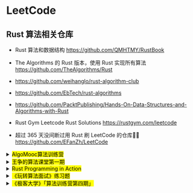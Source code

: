 # LeetCode

## Rust 算法相关仓库

- Rust 算法和数据结构 https://github.com/QMHTMY/RustBook

- The Algorithms 的 Rust 版本，使用 Rust 实现所有算法 https://github.com/TheAlgorithms/Rust

- https://github.com/weihanglo/rust-algorithm-club

- https://github.com/EbTech/rust-algorithms

- https://github.com/PacktPublishing/Hands-On-Data-Structures-and-Algorithms-with-Rust

- Rust Gym Leetcode Rust Solutions https://rustgym.com/leetcode

- 超过 365 天没间断过用 Rust 刷 LeetCode 的仓库👏👏https://github.com/EFanZh/LeetCode

  

<details>
  <summary><mark>AlgoMooc算法训练营</mark></summary>
[AlgoMooc 算法训练营](https://t.1yb.co/wauG)

|#|Title|Languages|
| --- | --- | :---: |
|**一、第一周：数组、栈和队列**|第一周的内容是**数组、栈和队列相关的内容**，这部分内容比较简单，不会涉及到其它复杂的数据结构。||
|1）第一天课程内容|[预习内容：什么是数组](https://www.cxyxiaowu.com/16383.html)||
|[88][88l]|[88. 合并两个有序数组（简单）][88]|![rs]&nbsp;&nbsp;|
|[75][75l]|[75. 颜色分类（中等）][75]|![rs]&nbsp;&nbsp;|
|[16.16][lcci16.16]|[面试题 16.16. 部分排序（中等）][cci16.16]|![rs]&nbsp;&nbsp;|
|2）第二天课程内容|||
|[977][977l]|[977. 有序数组的平方（简单）][977]|![rs]&nbsp;&nbsp;|
|[11][11l]|[11. 盛最多水的容器（中等）][11]|![rs]&nbsp;&nbsp;|
|3）第三天课程内容|[队列和栈的相关知识](https://www.algomooc.com/606.html)||
| [20][20l]                      | [20. 有效的括号（简单）][20]                                 | ![rs]&nbsp;&nbsp; |
| [232][232l]                    | [232. 用栈实现队列（简单）][232]                             | ![rs]&nbsp;&nbsp; |
| [155][155l]                    | [155. 最小栈（简单）][155]                                   |    ![rs]&nbsp;    |
| 4）第三天课程内容（加餐）      |                                                              |                   |
|[offer09][offer09l]|[剑指 Offer 09. 用两个栈实现队列（简单）][offer09]|![rs]&nbsp;&nbsp;|
| [239][239l]                    | [239.滑动窗口的最大值（困难）][239]                          | ![rs]&nbsp;&nbsp; |
|[739][739l]| [739. 每日温度（中等）][739]                                 |![rs]&nbsp;|
| [42][42l]                      | [42.接雨水][42]                                              |    ![rs]&nbsp;    |
|**二、第二周：链表**|链表的算法题在面试中出现的最频繁，但是难度并不是很大，所以第二周我们开始加快速度，每一天刷五题！||
|1）第一天课程内容|链表的相关知识与解题技巧||
|[206][206l]|[206.反转链表（简单）][206]|![rs]&nbsp;|
|[21][21l]|[21.合并两个有序链表（简单）][21]|![rs]&nbsp;|
|[92][92l]|[92.反转链表II（中等）][92]|![rs]&nbsp;|
|[203][203l]|[203.移除链表元素（简单）][203]|![rs]&nbsp;|
|[25][25l]|[25.K个一组翻转链表（困难）][25]|![rs]&nbsp;|
|2）第二天课程内容|||
|[2][2l]|[2.两数相加（中等）][2]|![rs]&nbsp;|
|[160][160l]|[160.相交链表（简单）][160]|![rs]&nbsp;|
|[86][86l]|[86.分隔链表（中等）][86]|![rs]&nbsp;|
|[234][234l]|[234.回文链表（简单）][234]|![rs]&nbsp;|
|[138][138l]|[138.复制带随机指针的链表（中等）][138]|![rs]&nbsp;|
|3）第三天课程内容|||
|[23][23l]|[23.合并K个升序链表（困难）][23]|![rs]&nbsp;|
|[142][142l]|[142.环形链表II（中等）][142]|![rs]&nbsp;|
|[328][328l]|[328.奇偶链表（中等）][328]|![rs]&nbsp;|
|[445][445l]|[445.两数相加II（中等）][445]|![rs]&nbsp;|
|[offer06][offer06l]|[offer06.从尾到头打印链表（简单）][offer06]|![rs]&nbsp;|
|[offer22][offer22l]|[offer22.链表中倒数第k个节点][offer22]|![rs]&nbsp;|
||||
||||
||||



</details>

<details>
  <summary><mark>王争的算法课堂第一期</mark></summary>
https://github.com/wangzheng0822/algocourse

|#|Title|Languages|
| --- | --- | :---: |
|**题型**|**纯编程题**|**第一讲：纯编程题**|
|[1][1l]|[1.两数之和（简单）][1]|![rs]&nbsp;&nbsp;![go]&nbsp;&nbsp;|
|[1108][1108l]|[1108. IP 地址无效化（简单）][]|![rs]&nbsp;&nbsp;|
|[344][344l]|[344. 反转字符串（简单）][]|![rs]&nbsp;&nbsp;|
|[offer58-1][offer58-1l]|[剑指 Offer 58 - I. 翻转单词顺序（简单）][]|![rs]&nbsp;&nbsp;|
|[125][125l]|[125. 验证回文串（简单）][125]|![rs]&nbsp;&nbsp;|
|[9][9l]|[9. 回文数（简单）][9]|![rs]&nbsp;&nbsp;![go]&nbsp;&nbsp;|
|[58][58l]|[58. 最后一个单词的长度（简单）][58]|![rs]&nbsp;&nbsp;|
|[offer05][offer05l]|[剑指 Offer 05. 替换空格（简单）][]|![rs]&nbsp;&nbsp;|
|[offer58-2][offer58-2l]|[剑指 Offer 58 - II. 左旋转字符串（简单）][offer58-2]|![rs]&nbsp;&nbsp;![go]&nbsp;&nbsp;|
|[26][26l]|[26. 删除排序数组中的重复项（简单）][26]|![rs]&nbsp;&nbsp;![go]&nbsp;&nbsp;|
|[offer67][offer67l]|[剑指 Offer 67. 把字符串转换成整数（中等）][offer67]经典atoi()，注意范围越界处理|![rs]&nbsp;&nbsp;|
|**题型**|**找规律题**|**第二讲：找规律题**|
|[cci01.08][lcci01.08]|[面试题 01.08. 零矩阵 （简单）][]|![rs]&nbsp;&nbsp;|
|[offer61][offer61l]|[剑指 Offer 61. 扑克牌中的顺子(中等)][]|![rs]&nbsp;&nbsp;|
|[cci16.04][lcci16.04]|[面试题 16.11. 跳水板（简单）][]|![rs]&nbsp;&nbsp;|
|[cci01.05][lcci01.05]|[面试题 01.05. 一次编辑（中等）][]|![rs]&nbsp;&nbsp;|
|[cci16.15][lcci16.15]|[面试题 16.15. 珠玑妙算 （中等）][]|![rs]&nbsp;&nbsp;|
|[cci16.04][lcci16.04]|[面试题 16.04. 井字游戏（中等）][cci16.04]|![rs]&nbsp;&nbsp;|
|[55][55l]|[55. 跳跃游戏 （中等）][55]|![rs]&nbsp;&nbsp;![go]&nbsp;&nbsp;![java]&nbsp;&nbsp;![py]&nbsp;&nbsp;![js]&nbsp;&nbsp;![ts]&nbsp;&nbsp;|
|[48][48l]|[48. 旋转图像 （中等）][48]|![rs]&nbsp;&nbsp;![java]&nbsp;&nbsp;|
|[54][54l]|[54. 螺旋矩阵（中等，字节电商 22 届暑期实习，出处）][54]|![rs]&nbsp;&nbsp;![go]&nbsp;&nbsp;![java]&nbsp;&nbsp;|
|[240][240l]|[240. 搜索二维矩阵 II （中等）][240]|![rs]&nbsp;&nbsp;![go]&nbsp;&nbsp;![py]&nbsp;&nbsp;![js]&nbsp;&nbsp;![java]&nbsp;&nbsp;|
|**题型**|**链表**|**第三讲：数组、链表**|
|[203][203l]|[203. 移除链表元素 （简单）][203]|![rs]&nbsp;&nbsp;![go]&nbsp;&nbsp;![py]&nbsp;&nbsp;![js]&nbsp;&nbsp;![java]&nbsp;&nbsp;|
|[876][876l]|[876. 链表的中间结点（简单）][876]|![rs]&nbsp;&nbsp;![py]&nbsp;&nbsp;![java]&nbsp;&nbsp;|
|[83][83l]|[83. 删除排序链表中的重复元素（简单）][83]|![rs]&nbsp;&nbsp;![go]&nbsp;&nbsp;![py]&nbsp;&nbsp;![js]&nbsp;&nbsp;|
|[2][2l]|[2. 两数相加 （中等，腾讯 WXG 21 届秋招）][2]|![rs]&nbsp;&nbsp;![go]&nbsp;&nbsp;![py]&nbsp;&nbsp;![js]&nbsp;&nbsp;|
|[offer25][offer25l]|[剑指 Offer 25. 合并两个排序的链表 （中等）][offer25]|![rs]&nbsp;&nbsp;![go]&nbsp;&nbsp;![py]&nbsp;&nbsp;![js]&nbsp;&nbsp;|
|[369][369l]|[369. 给单链表加一（中等）][]|**未完成**|
|[offer22][offer22l]|[剑指 Offer 22. 链表中倒数第k个节点 （简单，百度 22 届暑期实习）][offer22]|![rs]&nbsp;&nbsp;![go]&nbsp;&nbsp;|
|[19][19l]|[19. 删除链表的倒数第 N 个结点 （中等）][19]|![rs]&nbsp;&nbsp;![go]&nbsp;&nbsp;![py]&nbsp;&nbsp;![js]&nbsp;&nbsp;|
|[160][160l]|[160. 相交链表（简单，新华智云 22 届暑期实习）][160]|![go]&nbsp;&nbsp;![py]&nbsp;&nbsp;![js]&nbsp;&nbsp;|
|[141][141l]|[141. 环形链表（简单） 判断链表中是否存在环 ][141]|![go]&nbsp;&nbsp;![py]&nbsp;&nbsp;![js]&nbsp;&nbsp;|
|[206][206l]|[206. 反转链表 （中等，阿里云存储 22 届暑期实习，出处）][206]|![rs]&nbsp;&nbsp;![go]&nbsp;&nbsp;![py]&nbsp;&nbsp;![js]&nbsp;&nbsp;|
|[234][234l]|[234. 回文链表 （中等，蚂蚁金服社招，我当年被Google同事面到的）][234]|![rs]&nbsp;&nbsp;![go]&nbsp;&nbsp;![py]&nbsp;&nbsp;![js]&nbsp;&nbsp;|
|[328][328l]|[328. 奇偶链表（中等，腾讯 WXG 21 届秋招][328]|![go]&nbsp;&nbsp;![java]&nbsp;&nbsp;|
|[25][25l]|[25. K 个一组翻转链表（困难，腾讯 WXG 21 届秋招）][25]|![rs]&nbsp;&nbsp;![go]&nbsp;&nbsp;|
|**题型**|**栈**|**第四讲：栈、队列**|
|[offer09][offer09l]|[剑指 Offer 09. 用两个栈实现队列（简单）][offer09]|![rs]&nbsp;&nbsp;![go]&nbsp;&nbsp;|
|[225][225l]|[225. 用队列实现栈（简单，字节实习，出处）][255]|![rs]&nbsp;&nbsp;![go]&nbsp;&nbsp;|
|[cci03.01][lcci03.01]|[面试题 03.01. 三合一（简单）][]|**未完成**|
|[20][20l]|[20. 有效的括号（简单）][20]|![rs]&nbsp;&nbsp;![go]&nbsp;&nbsp;|
|[cci16.26][lcci16.26]|[面试题 16.26. 计算器（中等）][cci16.26]|![rs]&nbsp;&nbsp;![go]&nbsp;&nbsp;![js]&nbsp;&nbsp;|
|[772][772l]|[772. 基本计算器 III（困难 包含括号 力扣会员）][]|**未完成**|
|[1047][1047l]|[1047. 删除字符串中的所有相邻重复项（简单）][1047]|![rs]&nbsp;&nbsp;![go]&nbsp;&nbsp;![py]&nbsp;&nbsp;![js]&nbsp;&nbsp;|
|[cci03.05][lcci03.05]|[面试题 03.05. 栈排序（中等）][cci03.05]|![rs]&nbsp;&nbsp;![go]&nbsp;&nbsp;|
|[155][155l]|[155. 最小栈（简单）][155]|![rs]&nbsp;&nbsp;![go]&nbsp;&nbsp;![js]&nbsp;&nbsp;|
|[offer31][offer31l]|[剑指 Offer 31. 栈的压入、弹出序列（中等）][offer31]|![rs]&nbsp;&nbsp;![go]&nbsp;&nbsp;![py]&nbsp;&nbsp;|
|**题型**|**以下选做**||
|[739][739l]|[739. 每日温度（中等）单调栈][739]|![rs]&nbsp;&nbsp;![go]&nbsp;&nbsp;![py]&nbsp;&nbsp;|
|[42][42l]|[42. 接雨水（困难）单调栈][]|![rs]&nbsp;&nbsp;|
|[84][84l]|[84. 柱状图中最大的矩形（困难）单调栈][]|![rs]&nbsp;&nbsp;|
|[cci03.06][lcci03.06]|[面试题 03.06. 动物收容所（中等） 队列][]|![rs]&nbsp;&nbsp;|
|[offer59-2][offer59-2l]|[剑指 Offer 59 - II. 队列的最大值（中等） 单调队列][]|![rs]&nbsp;&nbsp;|
|[offer59-1][offer59-1l]|[剑指 Offer 59 - I. 滑动窗口的最大值 （困难）单调队列][]|![rs]&nbsp;&nbsp;|
|**题型**|**递归和分治**|**第五讲：递归和分治**|
|[offer10-1][offer10-1l]|[剑指 Offer 10- I. 斐波那契数列 （简单）][offer10-1]|![rs]&nbsp;&nbsp;|
|[offer10-2][offer10-2l]|[剑指 Offer 10- II. 青蛙跳台阶问题（简单）][offer10-2]|![rs]&nbsp;&nbsp;|
|[cci08.01][lcci08.01]|[面试题 08.01. 三步问题 （简单）][cci08.01]|![rs]&nbsp;&nbsp;|
|[offer06][offer06l]|[剑指 Offer 06. 从尾到头打印链表 （简单）][offer06]|![rs]&nbsp;&nbsp;|
|[offer24][offer24l]|[剑指 Offer 24. 反转链表 （简单）][offer24]|![rs]&nbsp;&nbsp;|
|[offer16][offer16l]|[剑指 Offer 16. 数值的整数次方 （中等）][offer16]|![rs]&nbsp;&nbsp;|
|[cci08.05][lcci08.05]|[面试题 08.05. 递归乘法 （中等）][cci08.05]|![rs]&nbsp;&nbsp;|
|**题型**|**排序**|**第六讲: 排序**|
|[cci10.01][lcci10.01]|[面试题 10.01. 合并排序的数组 （简单）][cci10.01]|![rs]&nbsp;&nbsp;|
|[21][21l]|[21. 合并两个有序链表 （简单）][21]|![rs]&nbsp;&nbsp;|
|[242][242l]|[242. 有效的字母异位词（简单）][242]|![rs]&nbsp;&nbsp;|
|[1502][1502l]|[1502. 判断能否形成等差数列（简单）][1502]|![rs]&nbsp;&nbsp;|
|[252][252l]|[252. 会议室 （简单）][252]|![rs]&nbsp;&nbsp;|
|[56][56l]|[56. 合并区间（中等） ][56]|![rs]&nbsp;&nbsp;|
|[offer21][offer21l]|[剑指 Offer 21. 调整数组顺序使奇数位于偶数前面 （简单）][offer21]|![rs]&nbsp;&nbsp;|
|[75][75l]|[75. 颜色分类（中等）][75]|![rs]&nbsp;&nbsp;|
|[147][147l]|[147. 对链表进行插入排序（中等）][147]|![rs]&nbsp;&nbsp;|
|[148][148l]|[148. 排序链表（中等） 链表上的归并排序][148]|![rs]&nbsp;&nbsp;|
|[215][215l]|[215. 数组中的第K个最大元素（中等） ][215]|![rs]&nbsp;&nbsp;|
|[cci17.14][lcci17.14]|[面试题 17.14. 最小K个数 （中等）][cci17.14]|![rs]&nbsp;&nbsp;|
|[offer51][offer51l]|[剑指 Offer 51. 数组中的逆序对（困难）][offer51]|![rs]&nbsp;&nbsp;|
|**题型**|**二分查找**|**第七讲: 二分查找**|
|[704][704l]|[704. 二分查找（简单） 标准二分查找][704]|![rs]&nbsp;&nbsp;|
|[374][374l]|[374. 猜数字大小（简单）][374]|![rs]&nbsp;&nbsp;|
|[744][744l]|[744. 寻找比目标字母大的最小字母（简单）][744]|![rs]&nbsp;&nbsp;|
|[35][35l]|[35. 搜索插入位置（简单）][35]|![rs]&nbsp;&nbsp;|
|[34][34l]|[34. 在排序数组中查找元素的第一个和最后一个位置 （中等）][34]|![rs]&nbsp;&nbsp;|
|[cci10.05][lcci10.05]|[面试题 10.05. 稀疏数组搜索（简单） ][cci10.05]|![rs]&nbsp;&nbsp;|
|[33][33l]|[33. 搜索旋转排序数组（中等）无重复数据 ][33]|![rs]&nbsp;&nbsp;|
|[81][81l]|[81. 搜索旋转排序数组 II（中等）有重复数据][81]|![rs]&nbsp;&nbsp;|
|[153][153l]|[153. 寻找旋转排序数组中的最小值（中等） 无重复数据][153]|![rs]&nbsp;&nbsp;|
|[154][154l]|[154. 寻找旋转排序数组中的最小值 II （困难） 有重复数据][154]|![rs]&nbsp;&nbsp;|
|[852][852l]|[852. 山脉数组的峰顶索引（简单）峰值二分][852]|![rs]&nbsp;&nbsp;|
|[162][162l]|[162. 寻找峰值（中等）峰值二分][162]|![rs]&nbsp;&nbsp;|
|[367][367l]|[367. 有效的完全平方数（简单）二分答案][367]|![rs]&nbsp;&nbsp;|
|[69][69l]|[69. x 的平方根（简单）二分答案][69]|![rs]&nbsp;&nbsp;|
|[875][875l]|[875. 爱吃香蕉的珂珂（中等）二分答案][875]|![rs]&nbsp;&nbsp;|
|[658][658l]|[658. 找到 K 个最接近的元素（中等）][658]|![rs]&nbsp;&nbsp;|
|[74][74l]|[74. 搜索二维矩阵（中等） 二维转一维，二分查找][74]|![rs]&nbsp;&nbsp;|
|**题型**|**哈希表**|**第八讲: 哈希表**|
|[1][1l]|[1. 两数之和 （简单） 两数之和][1]|![rs]&nbsp;&nbsp;|
|[15][15l]|[15. 三数之和（中等）三数之和][15]|![rs]&nbsp;&nbsp;|
|[160][160l]|[160. 相交链表（简单，新华智云 22 届暑期实习） ][160]||![rs]&nbsp;&nbsp;
|[141][141l]|[141. 环形链表（简单） 判断链表中是否存在环 ][141]|![rs]&nbsp;&nbsp;|
|[cci02.01][lcci02.01]|[面试题 02.01. 移除重复节点（中等） 借助哈希表][cci02.01]|![rs]&nbsp;&nbsp;|
|[cci16.02][lcci16.02]|[面试题 16.02. 单词频率 （简单）][cci16.02]|![rs]&nbsp;&nbsp;|
|[cci01.02][lcci01.02]|[面试题 01.02. 判定是否互为字符重排（简单）][cci01.02]|![rs]&nbsp;&nbsp;|
|[offer03][offer03l]|[剑指 Offer 03. 数组中重复的数字 （简单） ][offer03]|![rs]&nbsp;&nbsp;|
|[242][242l]|[242. 有效的字母异位词（简单）][242]|![rs]&nbsp;&nbsp;|
|[49][49l]|[49. 字母异位词分组（中等）][49]|![rs]&nbsp;&nbsp;|
|[136][136l]|[136. 只出现一次的数字（简单）][136]|![rs]&nbsp;&nbsp;|
|[349][349l]|[349. 两个数组的交集 （简单）][349]|![rs]&nbsp;&nbsp;|
|[1122][1122l]|[1122. 数组的相对排序（中等）][1122]||![rs]&nbsp;&nbsp;
|[706][706l]|[706. 设计哈希映射（简单）][706]|![rs]&nbsp;&nbsp;|
|[146][146l]|[146. LRU 缓存机制 （中等）标准的LRU][146]|![rs]&nbsp;&nbsp;|
|[cci16.21][lcci16.21]|[面试题 16.21. 交换和（中等） 找规律，可以借助哈希表优化][cci16.21]|![rs]&nbsp;&nbsp;|
|**题型**|**二叉树**|**第九讲: 二叉树**|
|||**题型1：二叉树前中后序遍历**|
|[144][144l]|[144. 二叉树的前序遍历（简单）][144]|![rs]&nbsp;&nbsp;|
|[94][94l]|[94. 二叉树的中序遍历 （简单）][94]|![rs]&nbsp;&nbsp;|
|[145][145l]|[145. 二叉树的后序遍历（简单）][145]|![rs]&nbsp;&nbsp;|
|[589][589l]|[589. N 叉树的前序遍历（简单）][589]|![rs]&nbsp;&nbsp;|
|[590][590l]|[590. N 叉树的后序遍历（简单）][590]|![rs]&nbsp;&nbsp;|
|||**题型2：二叉树按层遍历**|
|[offer32-1][offer32-1l]|[剑指 Offer 32 - I. 从上到下打印二叉树（中等） ][offer32-1]|![rs]&nbsp;&nbsp;|
|[102][102l]|[102. 二叉树的层序遍历（中等） ][102]|![rs]&nbsp;&nbsp;|
|[offer32-3][offer32-3l]|[剑指 Offer 32 - III. 从上到下打印二叉树 III （中等）][offer32-3]|![rs]&nbsp;&nbsp;|
|[429][429l]|[429. N 叉树的层序遍历（中等）][429]|![rs]&nbsp;&nbsp;|
|[513][513l]|[513. 找树左下角的值（中等）][513]|![rs]&nbsp;&nbsp;|
|||**题型3：二叉树上的递归**|
|[104][104l]|[104. 二叉树的最大深度（简单） ][104]|![rs]&nbsp;&nbsp;|
|[543][543l]|[543. 二叉树的直径（简单）][543]|![rs]&nbsp;&nbsp;|
|[559][559l]|[559. N 叉树的最大深度（简单）][559]|![rs]&nbsp;&nbsp;|
|[offer55-2][offer55-2l]|[剑指 Offer 55 - II. 平衡二叉树（中等）][offer55-2]|![rs]&nbsp;&nbsp;|
|[617][617l]|[617. 合并二叉树（简单）][617]|![rs]&nbsp;&nbsp;|
|[226][226l]|[226. 翻转二叉树 （简单）][226]|![rs]&nbsp;&nbsp;|
|[101][101l]|[101. 对称二叉树（中等）][101]|![rs]&nbsp;&nbsp;|
|[98][98l]|[98. 验证二叉搜索树（中等）][98]|![rs]&nbsp;&nbsp;|
|||**题型4：二叉查找树**|
|[offer54][offer54l]|[剑指 Offer 54. 二叉搜索树的第k大节点（中等）][offer54]|![rs]&nbsp;&nbsp;|
|[538][538l]|[538. 把二叉搜索树转换为累加树 （中等）][538]|![rs]&nbsp;&nbsp;|
|[cci04.06][lcci04.06]|[面试题 04.06. 后继者（中等）][cci04.06]|![rs]&nbsp;&nbsp;|
|||**题型5：LCA最近公共祖先**|
|[236][236l]|[236. 二叉树的最近公共祖先（中等） ][236]|![rs]&nbsp;&nbsp;|
|[offer68-1][offer68-1l]|[剑指 Offer 68 - I. 二叉搜索树的最近公共祖先（中等） ][offer68-1]|![rs]&nbsp;&nbsp;|
|||**题型6：二叉树转单、双、循环链表**|
|[114][114l]|[114. 二叉树展开为链表（中等）][114]|![rs]&nbsp;&nbsp;|
|[cci17.12][lcci17.12]|[面试题 17.12. BiNode（中等）][cci17.12]|![rs]&nbsp;&nbsp;|
|[offer36][offer36l]|[剑指 Offer 36. 二叉搜索树与双向链表（中等）][offer36]|![rs]&nbsp;&nbsp;|
|[cci04.03][lcci04.03]|[面试题 04.03. 特定深度节点链表（中等）][cci04.03]|![rs]&nbsp;&nbsp;|
|||**题型7：按照遍历结果反向构建二叉树**|
|[105][105l]|[105. 从前序与中序遍历序列构造二叉树（中等）][105]|![rs]&nbsp;&nbsp;|
|[889][889l]|[889. 根据前序和后序遍历构造二叉树（中等）][889]|![rs]&nbsp;&nbsp;|
|[106][106l]|[106. 从中序与后序遍历序列构造二叉树（中等）[106]]|![rs]&nbsp;&nbsp;|
|[offer33][offer33l]|[剑指 Offer 33. 二叉搜索树的后序遍历序列（中等）][offer33]|![rs]&nbsp;&nbsp;|
|||**题型8：二叉树上的最长路径和**|
|[offer34][offer34l]|[剑指 Offer 34. 二叉树中和为某一值的路径（中等）][offer34]|![rs]&nbsp;&nbsp;|
|[124][124l]|[124. 二叉树中的最大路径和 （困难）][124]|![rs]&nbsp;&nbsp;|
|[437][437l]|[437. 路径总和 III （困难）][437]|![rs]&nbsp;&nbsp;|
|**题型**|**回溯**|**第十讲: 回溯**|
|[cci08.12][lcci08.12]|[面试题 08.12. 八皇后（困难）][cci08.12]|![rs]&nbsp;&nbsp;|
|[51][51l]|[51. N 皇后（困难）][51]|![rs]&nbsp;&nbsp;|
|[37][37l]|[37. 解数独][37]|![rs]&nbsp;&nbsp;|
|[17][17l]|[17. 电话号码的字母组合 （中等）][17]|![rs]&nbsp;&nbsp;|
|[77][77l]|[77. 组合 （中等） 给n个数返回所有k个数的组合][77]||![rs]&nbsp;&nbsp;
|[78][78l]|[78. 子集（中等） 所有的组合][78]|![rs]&nbsp;&nbsp;|
|[90][90l]|[90. 子集 II（中等）有重复数据][90]|![rs]&nbsp;&nbsp;|
|[46][46l]|[46. 全排列 （中等） 所有排列][46]|![rs]&nbsp;&nbsp;|
|[47][47l]|[47. 全排列 II（中等） 有重复数据][47]|![rs]&nbsp;&nbsp;|
|[39][39l]|[39. 组合总和 （中等） 选出某几个数相加为给定和，无重复数据，可以使用多次，不能有重复答案][39]|![rs]&nbsp;&nbsp;|
|[40][40l]|[40. 组合总和 II（中等）选出某几个数相加为给定和，有重复数据，只能使用一次，不能有重复答案][40]|![rs]&nbsp;&nbsp;|
|[216][216l]|[216. 组合总和 III（中等） 选出k个数相加为给定和，没有重复数据，只能使用一次][216]||
|[131][131l]|[131. 分割回文串（中等）][131]|![rs]&nbsp;&nbsp;|
|[93][93l]|[93. 复原 IP 地址（中等）][93]|![rs]&nbsp;&nbsp;|
|[22][22l]|[22. 括号生成（中等） ][22]|![rs]&nbsp;&nbsp;|
|**题型**|**DFS**|**第十一讲: DFS**|
|[offer13][offer13l]|[剑指 Offer 13. 机器人的运动范围（中等）][offer13]|![rs]&nbsp;&nbsp;|
|[cci08.10][lcci08.10]|[面试题 08.10. 颜色填充（简单）][cci08.10]|![rs]&nbsp;&nbsp;|
|[cci04.01][lcci04.01]|[面试题 04.01. 节点间通路（中等）][cci04.01]|![rs]&nbsp;&nbsp;|
|[200][200l]|[200. 岛屿数量（中等）][200]|![rs]&nbsp;&nbsp;|
|[cci16.19][lcci16.19]|[面试题 16.19. 水域大小（中等）][cci16.19]|![rs]&nbsp;&nbsp;|
|[207][207l]|[207. 课程表（中等）][207]|![rs]&nbsp;&nbsp;|
|[79][79l]|[79. 单词搜索（中等）][79]|![rs]&nbsp;&nbsp;|
|[1306][1306l]|[1306. 跳跃游戏 III（中等）][1306]|![rs]&nbsp;&nbsp;|
|[752][752l]|[752. 打开转盘锁（中等）][752]|![rs]&nbsp;&nbsp;|
||**以下选做**||
|[cci17.22][lcci17.22]|[面试题 17.22. 单词转换（困难） ][cci17.22]|![rs]&nbsp;&nbsp;|
|[cci17.07][lcci17.07]|[面试题 17.07. 婴儿名字（困难） ][cci17.07]|![rs]&nbsp;&nbsp;|
|[529][529l]|[529. 扫雷游戏（困难）][529]|![rs]&nbsp;&nbsp;|
|[127][127l]|[127. 单词接龙（困难）][127]|![rs]&nbsp;&nbsp;|
|[126][126l]|[126. 单词接龙 II（困难）][126]|![rs]&nbsp;&nbsp;|
|**题型**|**堆**|**第十二讲: 堆**|
|[23][23l]|[23. 合并K个升序链表(困难) ][23]|![rs]&nbsp;&nbsp;|
|[347][347l]|[347. 前 K 个高频元素（中等） ][347]|![rs]&nbsp;&nbsp;|
|[973][973l]|[973. 最接近原点的 K 个点（中等）][973]|![rs]&nbsp;&nbsp;|
|[295][295l]|[295. 数据流的中位数（困难）][295]|![rs]&nbsp;&nbsp;|
|[313][313l]|[313. 超级丑数（中等）][313]|![rs]&nbsp;&nbsp;|
|**题型**|**Trie树**|**第十三讲: Trie树**|
|[208][208l]|[208. 实现 Trie (前缀树) （中等） 标准Trie树][208]|![rs]&nbsp;&nbsp;|
||**以下为选做题目**||
|[cci17.17][lcci17.17]|[面试题 17.17. 多次搜索（中等） 标准AC自动机，不过写AC自动机太复杂，Trie树搞定][cci17.17]|![rs]&nbsp;&nbsp;|
|[212][212l]|[212. 单词搜索 II（困难）][212]|![rs]&nbsp;&nbsp;|
|**题型**|**背包**|**第十四讲: 背包**|
|[416][416l]|[416. 分割等和子集][416]|![rs]&nbsp;&nbsp;|
|[494][494l]|[494. 目标和][494]|![rs]&nbsp;&nbsp;|
|[322][322l]|[322. 零钱兑换 ][322]|![rs]&nbsp;&nbsp;|
|[518][518l]|[518. 零钱兑换 II][518]|![rs]&nbsp;&nbsp;|
|[279][279l]|[279. 完全平方数][279]|![rs]&nbsp;&nbsp;|
|**题型**|**打家劫舍**|**第十五讲: 打家劫舍**|
|[198][198l]|[198. 打家劫舍][198]|![rs]&nbsp;&nbsp;|
|[337][337l]|[337. 打家劫舍 III  ][337]|![rs]&nbsp;&nbsp;|
|[cci17.16][lcci17.16]|[面试题 17.16. 按摩师][cci17.16]|![rs]&nbsp;&nbsp;|
|**题型**|**买卖股票**|**第十六讲: 买卖股票**|
|[121][121l]|[121. 买卖股票的最佳时机][121]|![rs]&nbsp;&nbsp;|
|[122][122l]|[122. 买卖股票的最佳时机 II][122]|![rs]&nbsp;&nbsp;|
|[714][714l]|[714. 买卖股票的最佳时机含手续][714]|![rs]&nbsp;&nbsp;|
|[309][309l]|[309. 最佳买卖股票时机含冷冻期][309]|![rs]&nbsp;&nbsp;|
|[300][300l]|[300. 最长递增子序列][300]|![rs]&nbsp;&nbsp;|
|[62][62l]|[62. 不同路径][62]|![rs]&nbsp;&nbsp;|
|[64][64l]|[64. 最小路径和][64]|![rs]&nbsp;&nbsp;|
|[offer47][offer47l]|[剑指 Offer 47. 礼物的最大价值][offer47]|![rs]&nbsp;&nbsp;|
|[1143][1143l]|[1143. 最长公共子序列][1143]|![rs]&nbsp;&nbsp;|
|[72][72l]|[72. 编辑距离 ][72]|![rs]&nbsp;&nbsp;|
|[10][10l]|[10. 正则表达式匹配][10]|![rs]&nbsp;&nbsp;|
|[offer14-1][offer14-1l]|[剑指 Offer 14- I. 剪绳子][offer14-1]|![rs]&nbsp;&nbsp;|
|[offer46][offer46l]|[剑指 Offer 46. 把数字翻译成字符串][offer46]|![rs]&nbsp;&nbsp;|
|[139][139l]|[139. 单词拆分][139]|![rs]&nbsp;&nbsp;|
|[437][437l]|[437. 路径总和 III][437]|![rs]&nbsp;&nbsp;|
|**题型**|**双指针**|**第十七讲: 双指针**|
|[344][344l]|[344. 反转字符串][344]|![rs]&nbsp;&nbsp;|
|[cci16.24][lcci16.24]|[面试题 16.24. 数对和（例题1）][cci16.24]|![rs]&nbsp;&nbsp;|
|[1][1l]|[1. 两数之和][1]|![rs]&nbsp;&nbsp;|
|[15][15l]|[15. 三数之和][15]|![rs]&nbsp;&nbsp;|
|[offer21][offer21l]|[剑指 Offer 21. 调整数组顺序使奇数位于偶数前面 ][offer21]|![rs]&nbsp;&nbsp;|
|[75][75l]|[75. 颜色分类 ][75]|![rs]&nbsp;&nbsp;|
|[283][283l]|[283. 移动零 已排序未排序指针（例题2）][283]|![rs]&nbsp;&nbsp;|
|[cci16.06][lcci16.06]|[面试题 16.06. 最小差 类似合并两个有序数组（例题3）][cci16.06]|![rs]&nbsp;&nbsp;|
|[cci17.11][lcci17.11]|[面试题 17.11. 单词距离 类似合并两个有序数组][cci17.11]|![rs]&nbsp;&nbsp;|
|**题型**|**滑动窗口**|**第十八讲: 滑动窗口**|
|[offer57-2][offer57-2l]|[剑指 Offer 57 - II. 和为s的连续正数序列 （例题1）][offer57-2]|![rs]&nbsp;&nbsp;|
|[offer48][offer48l]|[剑指 Offer 48. 最长不含重复字符的子字符串 （例题2）][offer48]|![rs]&nbsp;&nbsp;|
|[438][438l]|[438. 找到字符串中所有字母异位词 ][438]|![rs]&nbsp;&nbsp;|
|[76][76l]|[76. 最小覆盖子串 ][76]|![rs]&nbsp;&nbsp;|
|**题型**|**前缀后缀统计**|**第十九讲: 前缀后缀统计**|
|[53][53l]|[53. 最大子序和][53]|![rs]&nbsp;&nbsp;|
|[238][238l]|[238. 除自身以外数组的乘积][238]|![rs]&nbsp;&nbsp;|
|[cci05.03][lcci05.03]|[面试题 05.03. 翻转数位][cci05.03]|![rs]&nbsp;&nbsp;|
|[42][42l]|[42. 接雨水][42]|![rs]&nbsp;&nbsp;|
|**题型**|**位运算**|**第二十讲: 位运算**|
|[191][191l]|[191. 位1的个数 （例题1）][191]|![rs]&nbsp;&nbsp;|
|[461][461l]|[461. 汉明距离（例题2）][461]|![rs]&nbsp;&nbsp;|
|[cci05.06][lcci05.06]|[面试题 05.06. 整数转换][cci05.06]|![rs]&nbsp;&nbsp;|
|[cci05.07][lcci05.07]|[面试题 05.07. 配对交换 ][cci05.07]|![rs]&nbsp;&nbsp;|
|[cci05.01][lcci05.01]|[面试题 05.01. 插入 ][cci05.01]|![rs]&nbsp;&nbsp;|
|[cci17.04][lcci17.04]|[面试题 17.04. 消失的数字][cci17.04]|![rs]&nbsp;&nbsp;|
|[offer56-1][offer56-1l]|[剑指 Offer 56 - I. 数组中数字出现的次数][offer56-1]|![rs]&nbsp;&nbsp;|
|[offer56-2][offer56-2l]|[剑指 Offer 56 - II. 数组中数字出现的次数 II ][offer56-2]|![rs]&nbsp;&nbsp;|
|[cci16.01][lcci16.01]|[面试题 16.01. 交换数字][cci16.01]|![rs]&nbsp;&nbsp;|
|[231][231l]|[231. 2 的幂][231]|![rs]&nbsp;&nbsp;|

</details>

<details>
    <summary><mark>Rust Programming in Action</mark></summary>

《Rust编程：入门、实战与进阶》源码 [inrust/Rust-Programming-in-Action](https://github.com/inrust/Rust-Programming-in-Action)

|#|Title|Languages|
| --- | --- | :---: |
|12.1|数据结构实战|数组|
|[283][283l]|[283.移动零（简单）][283]|![rs]&nbsp;&nbsp;![go]&nbsp;&nbsp;|
|[66][66l]|[66.加一（简单）][66]|![rs]&nbsp;&nbsp;![go]&nbsp;&nbsp;|
|[26][26l]|[26.删除有序数组中的重复项（简单）][26]|![rs]&nbsp;&nbsp;![go]&nbsp;&nbsp;|
|12.2|数据结构实战|栈与队列|
|[155][155l]|[155.最小栈（简单）][155]|![rs]&nbsp;&nbsp;![go]&nbsp;&nbsp;|
|[20][20l]|[20.有效的括号（简单）][20]|![rs]&nbsp;&nbsp;![go]&nbsp;&nbsp;|
|[239][239l]|[239.滑动窗口最大值（困难）][239]|![rs]&nbsp;&nbsp;![go]&nbsp;&nbsp;|
|12.3|数据结构实战|哈希表|
|[1][1l]|[1.两数之和（简单）][1]|![rs]&nbsp;&nbsp;![go]&nbsp;&nbsp;|
|[242][242l]|[242.有效字母异位词（简单）][242]|![rs]&nbsp;&nbsp;![go]&nbsp;&nbsp;|
|[49][49l]|[49.字母异位词分组（中等）][49]|![rs]&nbsp;&nbsp;![go]&nbsp;&nbsp;|
|12.4|数据结构实战|链表|
|[206][206l]|[206.反转链表（简单）][206]|![rs]&nbsp;&nbsp;![go]&nbsp;&nbsp;|
|[876][876l]|[876.链表的中间节点（简单）][876]|![rs]&nbsp;&nbsp;![go]&nbsp;&nbsp;|
|[21][21l]|[21.合并有序链表（简单）][21]|![rs]&nbsp;&nbsp;![go]&nbsp;&nbsp;|
|[19][19l]|[19. 删除链表的倒数第 N 个结点（中等）][19]|![rs]&nbsp;&nbsp;![go]&nbsp;&nbsp;|
|12.5|数据结构实战|树|
|[144][144l]|[144.二叉树的前序遍历（简单）][144]|![rs]&nbsp;&nbsp;![go]&nbsp;&nbsp;|
|[94][94l]|[94.二叉树的中序遍历（简单）][94]|![rs]&nbsp;&nbsp;![go]&nbsp;&nbsp;|
|[145][145l]|[145.二叉树的后序遍历（简单）][145]|![rs]&nbsp;&nbsp;![go]&nbsp;&nbsp;|
|[102][102l]|[102.二叉树的层次遍历（中等）][102]|![rs]&nbsp;&nbsp;![go]&nbsp;&nbsp;|
|[701][701l]|[701.二叉搜索树中的插入操作（简单）][701]|![rs]&nbsp;&nbsp;![go]&nbsp;&nbsp;|
|13.1|算法实战|递归、分治和回溯|
|[50][50l]|[50.pow(x,n)（中等）][50]|![rs]&nbsp;&nbsp;![go]&nbsp;&nbsp;|
|[70][70l]|[70.爬楼梯（简单）][70]|![rs]&nbsp;&nbsp;![go]&nbsp;&nbsp;|
|[22][22l]|[22.括号生成（中等）][22]|![rs]&nbsp;&nbsp;![go]&nbsp;&nbsp;|
|[78][78l]|[78.子集（中等）][78]|![rs]&nbsp;&nbsp;![go]&nbsp;&nbsp;|
|[77][77l]|[77.组合（中等）][77]|![rs]&nbsp;&nbsp;![go]&nbsp;&nbsp;|
|[51][51l]|[51.N皇后（困难）][51]|![rs]&nbsp;&nbsp;![go]&nbsp;&nbsp;|
|13.2|算法实战|二分查找|
|[33][33l]|[33.搜索旋转排序数组（中等）][33]|![rs]&nbsp;&nbsp;![go]&nbsp;&nbsp;|
|[153][153l]|[153.寻找旋转排序数组中的最小值（中等）][153]|![rs]&nbsp;&nbsp;![go]&nbsp;&nbsp;|
|[367][367l]|[367.有效的完全平方数（简单）][367]|![rs]&nbsp;&nbsp;![go]&nbsp;&nbsp;|
|13.3|算法实战|深度与广度优先搜索|
|[104][104l]|[104.二叉树的最大深度（简单）][104]|![rs]&nbsp;&nbsp;![go]&nbsp;&nbsp;|
|[111][111l]|[111.二叉树的最小深度（简单）][111]|![rs]&nbsp;&nbsp;![go]&nbsp;&nbsp;|
|[700][700l]|[700.二叉搜索树中的搜索（简单）][700]|![rs]&nbsp;&nbsp;![go]&nbsp;&nbsp;|
|13.4|算法实战|排序算法|
|[215][215l]|[215.数组中的第k个最大元素（中等）][215]|![rs]&nbsp;&nbsp;![go]&nbsp;&nbsp;|
|[56][56l]|[56.合并区间（中等）][56]|![rs]&nbsp;&nbsp;![go]&nbsp;&nbsp;|
|[493][493l]|[493.翻转对（困难）][493]|![rs]&nbsp;&nbsp;![go]&nbsp;&nbsp;|
|13.4|算法实战|动态规划|
|[70][70l]|[70.爬楼梯（简单）][70]|![rs]&nbsp;&nbsp;![go]&nbsp;&nbsp;|
|[64][64l]|[64.最小路径和（中等）][64]|![rs]&nbsp;&nbsp;![go]&nbsp;&nbsp;|
|[120][120l]|[120.三角形最小路径和（中等）][120]|![rs]&nbsp;&nbsp;![go]&nbsp;&nbsp;|
|[322][322l]|[322.零钱兑换（中等）][322]|![rs]&nbsp;&nbsp;![go]&nbsp;&nbsp;|
|[300][300l]|[300.最长递增子序列（中等）][300]|![rs]&nbsp;&nbsp;![go]&nbsp;&nbsp;|
|[72][72l]|[72.编辑距离（困难）][72]|![rs]&nbsp;&nbsp;![go]&nbsp;&nbsp;|


</details>

<details>
    <summary><mark>《玩转算法面试》练习题</mark></summary>

慕课网实战课程 [《玩转算法面试》](https://coding.imooc.com/class/82.html)

官方代码仓 https://github.com/liuyubobobo/Play-with-Algorithm-Interview 

课程练习题的参考答案可以在刘宇波老师的 [Leetcode](https://github.com/liuyubobobo/Play-Leetcode) 题解代码仓 中查询参考代码。

|#|Title|Languages|
| --- | --- | :---: |
</details>

<details>
    <summary><mark>《极客大学》「算法训练营第四期」</mark></summary>

|#|Title|Languages|
| --- | --- | :---: |
</details>

[rs]:./ico/rust.png
[go]:./ico/go.ico
[py]:./ico/python.ico
[js]:./ico/javascript.png

[ts]:./ico/typescript.png
[c]:./ico/c++.png
[java]:./ico/java.png

[1]:./0001-Two-Sum
[2]:./0002-add-two-numbers
[9]:./0009-palindrome-number
[11]:./0011-container-with-most-water
[19]:./0019-remove-nth-node-from-end-of-list
[20]:./0020-valid-parentheses
[21]:./0021-merge-two-sorted-lists
[25]:./0025-reverse-nodes-in-k-group
[26]:./0026-remove-duplicates-from-sorted-array
[33]:./0033-search-in-rotated-sorted-array
[34]:./0034-find-first-and-last-position-of-element-in-sorted-array
[35]:./0035-search-insert-position
[48]:./0048-rotate-image
[49]:./0049-group-anagrams
[54]:./0054-spiral-matrix
[55]:./0055-jump-game
[58]:./0058-length-of-last-word
[66]:./0066-plus-one
[75]:./0075-sort-colors
[83]:./0083-remove-duplicates-from-sorted-list
[86]:./0086-partition-list
[88]:./0088-merge-sorted-array
[92]:./0092-reverse-linked-list-ii
[125]:./0125-valid-palindrome
[138]:./0138-copy-list-with-random-pointer
[141]:./0141-linked-list-cycle
[155]:./0155-min-stack
[160]:./0160-intersection-of-two-linked-lists
[164]:./0164-maximum-gap
[203]:./0203-remove-linked-list-elements
[206]:./0206-reverse-linked-list
[232]:./0232-implement-queue-using-stacks
[234]:./0234-palindrome-linked-list
[239]:./0239-sliding-window-maximum
[240]:./0240-search-a-2d-matrix-ii
[242]:./0242-valid-anagram
[255]:./0255-implement-stack-using-queues
[283]:./0283-move-zeroes
[328]:./0328-odd-even-linked-list
[374]:./0374-guess-number-higher-or-lower
[445]:./0445-add-two-numbers-ii
[704]:./0704-binary-search
[739]:./0739-daily-temperatures
[744]:./0744-find-smallest-letter-greater-than-target
[876]:./0876-middle-of-the-linked-list
[977]:./0977-squares-of-a-sorted-array
[1047]:./1047-remove-all-adjacent-duplicates-in-string
[cci03.05]:./cci03.05-sort-of-stacks-lcci
[cci16.04]:./cci16.04-tic-tac-toe-lcci
[cci16.16]:./cci16.16-sub-sort-lcci
[cci16.26]:./cci16.26-calculator-lcci
[offer06]:./offer06-cong-wei-dao-tou-da-yin-lian-biao-lcof
[offer09]:./offer09-yong-liang-ge-zhan-shi-xian-dui-lie-lcof
[offer22]:./offer22-lian-biao-zhong-dao-shu-di-kge-jie-dian-lcof
[offer25]:./offer25-he-bing-liang-ge-pai-xu-de-lian-biao-lcof
[offer31]:./offer31-zhan-de-ya-ru-dan-chu-xu-lie-lcof
[offer58-2]:./offer58-II-zuo-xuan-zhuan-zi-fu-chuan-lcof
[offer46]:./offer46-ba-shu-zi-fan-yi-cheng-zi-fu-chuan-lcof
[offer48]:./offer48-zui-chang-bu-han-zhong-fu-zi-fu-de-zi-zi-fu-chuan-lcof
[offer67]:./offer67-ba-zi-fu-chuan-zhuan-huan-cheng-zheng-shu-lcof

[offer03l]:https://leetcode-cn.com/problems/shu-zu-zhong-zhong-fu-de-shu-zi-lcof/
[offer05l]:https://leetcode-cn.com/problems/ti-huan-kong-ge-lcof/
[offer06l]:https://leetcode-cn.com/problems/cong-wei-dao-tou-da-yin-lian-biao-lcof/
[offer09l]:https://leetcode-cn.com/problems/yong-liang-ge-zhan-shi-xian-dui-lie-lcof/
[offer10-1l]:https://leetcode-cn.com/problems/fei-bo-na-qi-shu-lie-lcof/
[offer10-2l]:https://leetcode-cn.com/problems/qing-wa-tiao-tai-jie-wen-ti-lcof/
[offer13l]:https://leetcode-cn.com/problems/ji-qi-ren-de-yun-dong-fan-wei-lcof/
[offer14-1l]:https://leetcode-cn.com/problems/jian-sheng-zi-lcof/
[offer16l]:https://leetcode-cn.com/problems/shu-zhi-de-zheng-shu-ci-fang-lcof/
[offer21l]:https://leetcode-cn.com/problems/diao-zheng-shu-zu-shun-xu-shi-qi-shu-wei-yu-ou-shu-qian-mian-lcof/
[offer22l]:https://leetcode-cn.com/problems/lian-biao-zhong-dao-shu-di-kge-jie-dian-lcof/
[offer24l]:https://leetcode-cn.com/problems/fan-zhuan-lian-biao-lcof/
[offer25l]:https://leetcode-cn.com/problems/he-bing-liang-ge-pai-xu-de-lian-biao-lcof/
[offer31l]:https://leetcode-cn.com/problems/zhan-de-ya-ru-dan-chu-xu-lie-lcof/
[offer32-1l]:https://leetcode-cn.com/problems/cong-shang-dao-xia-da-yin-er-cha-shu-lcof/
[offer32-3l]:https://leetcode-cn.com/problems/cong-shang-dao-xia-da-yin-er-cha-shu-iii-lcof/
[offer33l]:https://leetcode-cn.com/problems/er-cha-sou-suo-shu-de-hou-xu-bian-li-xu-lie-lcof/
[offer34l]:https://leetcode-cn.com/problems/er-cha-shu-zhong-he-wei-mou-yi-zhi-de-lu-jing-lcof/
[offer36l]:https://leetcode-cn.com/problems/er-cha-sou-suo-shu-yu-shuang-xiang-lian-biao-lcof/
[offer46l]:https://leetcode-cn.com/problems/ba-shu-zi-fan-yi-cheng-zi-fu-chuan-lcof/
[offer47l]:https://leetcode-cn.com/problems/li-wu-de-zui-da-jie-zhi-lcof/
[offer48l]:https://leetcode-cn.com/problems/zui-chang-bu-han-zhong-fu-zi-fu-de-zi-zi-fu-chuan-lcof/
[offer51l]:https://leetcode-cn.com/problems/shu-zu-zhong-de-ni-xu-dui-lcof/
[offer54l]:https://leetcode-cn.com/problems/er-cha-sou-suo-shu-de-di-kda-jie-dian-lcof/
[offer55-2l]:https://leetcode-cn.com/problems/ping-heng-er-cha-shu-lcof/
[offer56-1l]:https://leetcode-cn.com/problems/shu-zu-zhong-shu-zi-chu-xian-de-ci-shu-lcof/
[offer56-2l]:
[offer57-2l]:https://leetcode-cn.com/problems/he-wei-sde-lian-xu-zheng-shu-xu-lie-lcof/
[offer58-1l]:https://leetcode-cn.com/problems/length-of-last-word/
[offer58-2l]:https://leetcode-cn.com/problems/zuo-xuan-zhuan-zi-fu-chuan-lcof/
[offer59-1l]:https://leetcode-cn.com/problems/hua-dong-chuang-kou-de-zui-da-zhi-lcof/
[offer59-2l]:https://leetcode-cn.com/problems/hua-dong-chuang-kou-de-zui-da-zhi-lcof/
[offer61l]:https://leetcode-cn.com/problems/bu-ke-pai-zhong-de-shun-zi-lcof/
[offer67l]:https://leetcode-cn.com/problems/ba-zi-fu-chuan-zhuan-huan-cheng-zheng-shu-lcof/
[offer68-1l]:https://leetcode-cn.com/problems/er-cha-sou-suo-shu-de-zui-jin-gong-gong-zu-xian-lcof/

[lcci01.02]:https://leetcode-cn.com/problems/check-permutation-lcci/
[lcci01.05]:https://leetcode-cn.com/problems/one-away-lcci/
[lcci01.08]:https://leetcode-cn.com/problems/zero-matrix-lcci/
[lcci02.01]:https://leetcode-cn.com/problems/remove-duplicate-node-lcci/
[lcci03.01]:https://leetcode-cn.com/problems/three-in-one-lcci/
[lcci03.05]:https://leetcode-cn.com/problems/sort-of-stacks-lcci/
[lcci03.06]:https://leetcode-cn.com/problems/animal-shelter-lcci/
[lcci04.01]:https://leetcode-cn.com/problems/route-between-nodes-lcci/
[lcci04.03]:https://leetcode-cn.com/problems/list-of-depth-lcci/
[lcci04.06]:https://leetcode-cn.com/problems/successor-lcci/
[lcci05.01]:https://leetcode-cn.com/problems/insert-into-bits-lcci/
[lcci05.03]:https://leetcode-cn.com/problems/reverse-bits-lcci/
[lcci05.06]:https://leetcode-cn.com/problems/convert-integer-lcci/
[lcci05.07]:https://leetcode-cn.com/problems/exchange-lcci/
[lcci08.01]:https://leetcode-cn.com/problems/three-steps-problem-lcci/
[lcci08.05]:https://leetcode-cn.com/problems/recursive-mulitply-lcci/
[lcci08.10]:https://leetcode-cn.com/problems/color-fill-lcci/
[lcci08.12]:https://leetcode-cn.com/problems/eight-queens-lcci/
[lcci10.01]:https://leetcode-cn.com/problems/sorted-merge-lcci/
[lcci10.05]:https://leetcode-cn.com/problems/sparse-array-search-lcci/
[lcci16.01]:https://leetcode-cn.com/problems/swap-numbers-lcci/
[lcci16.02]:https://leetcode-cn.com/problems/words-frequency-lcci/
[lcci16.04]:https://leetcode-cn.com/problems/tic-tac-toe-lcci/
[lcci16.06]:https://leetcode-cn.com/problems/smallest-difference-lcci/
[lcci16.11]:https://leetcode-cn.com/problems/diving-board-lcci/
[lcci16.15]:https://leetcode-cn.com/problems/master-mind-lcci/
[lcci16.16]:https://leetcode-cn.com/problems/sub-sort-lcci/
[lcci16.19]:https://leetcode-cn.com/problems/pond-sizes-lcci/
[lcci16.21]:https://leetcode-cn.com/problems/sum-swap-lcci/
[lcci16.24]:https://leetcode-cn.com/problems/pairs-with-sum-lcci/
[lcci16.26]:https://leetcode-cn.com/problems/calculator-lcci/
[lcci17.04]:https://leetcode-cn.com/problems/missing-number-lcci/
[lcci17.07]:https://leetcode-cn.com/problems/baby-names-lcci/
[lcci17.11]:https://leetcode-cn.com/problems/find-closest-lcci/
[lcci17.12]:https://leetcode-cn.com/problems/binode-lcci/
[lcci17.14]:https://leetcode-cn.com/problems/smallest-k-lcci/
[lcci17.16]:https://leetcode-cn.com/problems/the-masseuse-lcci/
[lcci17.17]:https://leetcode-cn.com/problems/multi-search-lcci/
[lcci17.22]:https://leetcode-cn.com/problems/word-transformer-lcci/

[1l]:https://leetcode-cn.com/problems/two-sum/
[2l]:https://leetcode-cn.com/problems/add-two-numbers/
[3l]:https://leetcode-cn.com/problems/longest-substring-without-repeating-characters/
[4l]:https://leetcode-cn.com/problems/median-of-two-sorted-arrays/
[5l]:https://leetcode-cn.com/problems/longest-palindromic-substring/
[6l]:https://leetcode-cn.com/problems/zigzag-conversion/
[7l]:https://leetcode-cn.com/problems/reverse-integer/
[8l]:https://leetcode-cn.com/problems/string-to-integer-atoi/
[9l]:https://leetcode-cn.com/problems/palindrome-number/
[10l]:https://leetcode-cn.com/problems/regular-expression-matching/
[11l]:https://leetcode-cn.com/problems/container-with-most-water/
[12l]:https://leetcode-cn.com/problems/integer-to-roman/
[13l]:https://leetcode-cn.com/problems/roman-to-integer/
[14l]:https://leetcode-cn.com/problems/longest-common-prefix/
[15l]:https://leetcode-cn.com/problems/3sum/
[17l]:https://leetcode-cn.com/problems/letter-combinations-of-a-phone-number/
[19l]:https://leetcode-cn.com/problems/remove-nth-node-from-end-of-list/
[20l]:https://leetcode-cn.com/problems/valid-parentheses/
[21l]:https://leetcode-cn.com/problems/merge-two-sorted-lists/
[22l]:https://leetcode-cn.com/problems/generate-parentheses/
[23l]:https://leetcode-cn.com/problems/merge-k-sorted-lists/
[24l]:https://leetcode-cn.com/problems/swap-nodes-in-pairs/
[25l]:https://leetcode-cn.com/problems/reverse-nodes-in-k-group/
[26l]:https://leetcode-cn.com/problems/remove-duplicates-from-sorted-array/
[27l]:https://leetcode-cn.com/problems/remove-element/
[28l]:https://leetcode-cn.com/problems/implement-strstr/
[33l]:https://leetcode-cn.com/problems/search-in-rotated-sorted-array/
[34l]:https://leetcode-cn.com/problems/find-first-and-last-position-of-element-in-sorted-array/
[35l]:https://leetcode-cn.com/problems/search-insert-position/
[36l]:https://leetcode-cn.com/problems/valid-sudoku/
[37l]:https://leetcode-cn.com/problems/sudoku-solver/
[38l]:https://leetcode-cn.com/problems/count-and-say/
[39l]:https://leetcode-cn.com/problems/combination-sum/
[40l]:https://leetcode-cn.com/problems/combination-sum-ii/
[42l]:https://leetcode-cn.com/problems/trapping-rain-water/
[46l]:https://leetcode-cn.com/problems/permutations/
[47l]:https://leetcode-cn.com/problems/permutations-ii/
[48l]:https://leetcode-cn.com/problems/rotate-image/
[49l]:https://leetcode-cn.com/problems/group-anagrams/
[50l]:https://leetcode-cn.com/problems/powx-n/
[51l]:https://leetcode-cn.com/problems/n-queens/
[52l]:https://leetcode-cn.com/problems/n-queens-ii/
[53l]:https://leetcode-cn.com/problems/maximum-subarray/
[54l]:https://leetcode-cn.com/problems/spiral-matrix/
[55l]:https://leetcode-cn.com/problems/jump-game/
[56l]:https://leetcode-cn.com/problems/merge-intervals/
[58l]:https://leetcode-cn.com/problems/length-of-last-word/
[59l]:https://leetcode-cn.com/problems/spiral-matrix-ii/
[61l]:https://leetcode-cn.com/problems/rotate-list/
[62l]:https://leetcode-cn.com/problems/unique-paths/
[63l]:https://leetcode-cn.com/problems/unique-paths-ii/
[64l]:https://leetcode-cn.com/problems/minimum-path-sum/
[66l]:https://leetcode-cn.com/problems/plus-one/
[67l]:https://leetcode-cn.com/problems/add-binary/
[69l]:https://leetcode-cn.com/problems/sqrtx/
[70l]:https://leetcode-cn.com/problems/climbing-stairs/
[71l]:https://leetcode-cn.com/problems/simplify-path/
[72l]:https://leetcode-cn.com/problems/edit-distance/
[73l]:https://leetcode-cn.com/problems/set-matrix-zeroes/
[74l]:https://leetcode-cn.com/problems/search-a-2d-matrix/
[75l]:https://leetcode-cn.com/problems/sort-colors/
[76l]:https://leetcode-cn.com/problems/minimum-window-substring/
[77l]:https://leetcode-cn.com/problems/combinations/
[78l]:https://leetcode-cn.com/problems/subsets/
[79l]:https://leetcode-cn.com/problems/word-search/
[80l]:https://leetcode-cn.com/problems/remove-duplicates-from-sorted-array-ii/
[82l]:https://leetcode-cn.com/problems/remove-duplicates-from-sorted-list-ii/
[83l]:https://leetcode-cn.com/problems/remove-duplicates-from-sorted-list/
[84l]:https://leetcode-cn.com/problems/largest-rectangle-in-histogram/
[86l]:https://leetcode-cn.com/problems/partition-list/
[88l]:https://leetcode-cn.com/problems/merge-sorted-array/
[89l]:https://leetcode-cn.com/problems/gray-code/
[90l]:https://leetcode-cn.com/problems/subsets-ii/
[91l]:https://leetcode-cn.com/problems/decode-ways/
[92l]:https://leetcode-cn.com/problems/reverse-linked-list-ii/
[93l]:https://leetcode-cn.com/problems/restore-ip-addresses/
[94l]:https://leetcode-cn.com/problems/binary-tree-inorder-traversal/
[95l]:https://leetcode-cn.com/problems/unique-binary-search-trees-ii/
[96l]:https://leetcode-cn.com/problems/unique-binary-search-trees/
[98l]:https://leetcode-cn.com/problems/validate-binary-search-tree/
[100l]:https://leetcode-cn.com/problems/same-tree/
[101l]:https://leetcode-cn.com/problems/symmetric-tree/
[102l]:https://leetcode-cn.com/problems/binary-tree-level-order-traversal/
[103l]:https://leetcode-cn.com/problems/binary-tree-zigzag-level-order-traversal/
[104l]:https://leetcode-cn.com/problems/maximum-depth-of-binary-tree/
[105l]:https://leetcode-cn.com/problems/construct-binary-tree-from-preorder-and-inorder-traversal/
[106l]:https://leetcode-cn.com/problems/construct-binary-tree-from-inorder-and-postorder-traversal/
[107l]:https://leetcode-cn.com/problems/binary-tree-level-order-traversal-ii/
[108l]:https://leetcode-cn.com/problems/convert-sorted-array-to-binary-search-tree/
[109l]:https://leetcode-cn.com/problems/convert-sorted-list-to-binary-search-tree/
[110l]:https://leetcode-cn.com/problems/balanced-binary-tree/
[111l]:https://leetcode-cn.com/problems/minimum-depth-of-binary-tree/
[112l]:https://leetcode-cn.com/problems/path-sum/
[113l]:https://leetcode-cn.com/problems/path-sum-ii/
[114l]:https://leetcode-cn.com/problems/flatten-binary-tree-to-linked-list/
[116l]:https://leetcode-cn.com/problems/populating-next-right-pointers-in-each-node/
[117l]:https://leetcode-cn.com/problems/populating-next-right-pointers-in-each-node-ii/
[118l]:https://leetcode-cn.com/problems/pascals-triangle/
[119l]:https://leetcode-cn.com/problems/pascals-triangle-ii/
[120l]:https://leetcode-cn.com/problems/triangle/
[121l]:https://leetcode-cn.com/problems/best-time-to-buy-and-sell-stock/
[122l]:https://leetcode-cn.com/problems/best-time-to-buy-and-sell-stock-ii/
[124l]:https://leetcode-cn.com/problems/binary-tree-maximum-path-sum/
[125l]:https://leetcode-cn.com/problems/valid-palindrome/
[126l]:https://leetcode-cn.com/problems/word-ladder-ii/
[127l]:https://leetcode-cn.com/problems/word-ladder/
[129l]:https://leetcode-cn.com/problems/sum-root-to-leaf-numbers/
[131l]:https://leetcode-cn.com/problems/palindrome-partitioning/
[133l]:https://leetcode-cn.com/problems/clone-graph/
[134l]:https://leetcode-cn.com/problems/gas-station/
[136l]:https://leetcode-cn.com/problems/single-number/
[138l]:https://leetcode-cn.com/problems/copy-list-with-random-pointer/
[139l]:https://leetcode-cn.com/problems/word-break/
[141l]:https://leetcode-cn.com/problems/linked-list-cycle/
[142l]:https://leetcode-cn.com/problems/linked-list-cycle-ii/
[144l]:https://leetcode-cn.com/problems/binary-tree-preorder-traversal/
[145l]:https://leetcode-cn.com/problems/binary-tree-postorder-traversal/
[147l]:https://leetcode-cn.com/problems/insertion-sort-list/
[150l]:https://leetcode-cn.com/problems/evaluate-reverse-polish-notation/
[151l]:https://leetcode-cn.com/problems/reverse-words-in-a-string/
[154l]:https://leetcode-cn.com/problems/find-minimum-in-rotated-sorted-array-ii/
[155l]:https://leetcode-cn.com/problems/min-stack/
[160l]:https://leetcode-cn.com/problems/intersection-of-two-linked-lists/
[162l]:https://leetcode-cn.com/problems/find-peak-element/
[164l]:https://leetcode-cn.com/problems/maximum-gap/
[165l]:https://leetcode-cn.com/problems/compare-version-numbers/
[167l]:https://leetcode-cn.com/problems/two-sum-ii-input-array-is-sorted/
[168l]:https://leetcode-cn.com/problems/excel-sheet-column-title/
[169l]:https://leetcode-cn.com/problems/majority-element/
[171l]:https://leetcode-cn.com/problems/excel-sheet-column-number/
[172l]:https://leetcode-cn.com/problems/factorial-trailing-zeroes/
[173l]:https://leetcode-cn.com/problems/binary-search-tree-iterator/
[179l]:https://leetcode-cn.com/problems/largest-number/
[187l]:https://leetcode-cn.com/problems/repeated-dna-sequences/
[189l]:https://leetcode-cn.com/problems/rotate-array/
[190l]:https://leetcode-cn.com/problems/reverse-bits/
[191l]:https://leetcode-cn.com/problems/number-of-1-bits/
[198l]:https://leetcode-cn.com/problems/house-robber/
[199l]:https://leetcode-cn.com/problems/binary-tree-right-side-view/
[200l]:https://leetcode-cn.com/problems/number-of-islands/
[201l]:https://leetcode-cn.com/problems/bitwise-and-of-numbers-range/
[202l]:https://leetcode-cn.com/problems/happy-number/
[203l]:https://leetcode-cn.com/problems/remove-linked-list-elements/
[204l]:https://leetcode-cn.com/problems/count-primes/
[205l]:https://leetcode-cn.com/problems/isomorphic-strings/
[206l]:https://leetcode-cn.com/problems/reverse-linked-list/
[207l]:https://leetcode-cn.com/problems/course-schedule/
[208l]:https://leetcode-cn.com/problems/implement-trie-prefix-tree/
[209l]:https://leetcode-cn.com/problems/minimum-size-subarray-sum/
[211l]:https://leetcode-cn.com/problems/add-and-search-word-data-structure-design/
[212l]:https://leetcode-cn.com/problems/word-search-ii/
[213l]:https://leetcode-cn.com/problems/house-robber-ii/
[215l]:https://leetcode-cn.com/problems/kth-largest-element-in-an-array/
[216l]:https://leetcode-cn.com/problems/combination-sum-iii/
[217l]:https://leetcode-cn.com/problems/contains-duplicate/
[218l]:https://leetcode-cn.com/problems/the-skyline-problem/
[219l]:https://leetcode-cn.com/problems/contains-duplicate-ii/
[220l]:https://leetcode-cn.com/problems/contains-duplicate-iii/
[221l]:https://leetcode-cn.com/problems/maximal-square/
[223l]:https://leetcode-cn.com/problems/rectangle-area/
[225l]:https://leetcode-cn.com/problems/implement-stack-using-queues/
[226l]:https://leetcode-cn.com/problems/invert-binary-tree/
[228l]:https://leetcode-cn.com/problems/summary-ranges/
[230l]:https://leetcode-cn.com/problems/kth-smallest-element-in-a-bst/
[231l]:https://leetcode-cn.com/problems/power-of-two/
[232l]:https://leetcode-cn.com/problems/implement-queue-using-stacks/
[234l]:https://leetcode-cn.com/problems/palindrome-linked-list/
[235l]:https://leetcode-cn.com/problems/lowest-common-ancestor-of-a-binary-search-tree/
[236l]:https://leetcode-cn.com/problems/lowest-common-ancestor-of-a-binary-tree/
[237l]:https://leetcode-cn.com/problems/delete-node-in-a-linked-list/
[238l]:https://leetcode-cn.com/problems/product-of-array-except-self/
[239l]:https://leetcode-cn.com/problems/sliding-window-maximum/
[240l]:https://leetcode-cn.com/problems/search-a-2d-matrix-ii/
[242l]:https://leetcode-cn.com/problems/valid-anagram/
[257l]:https://leetcode-cn.com/problems/binary-tree-paths/
[258l]:https://leetcode-cn.com/problems/add-digits/
[260l]:https://leetcode-cn.com/problems/single-number-iii/
[263l]:https://leetcode-cn.com/problems/ugly-number/
[264l]:https://leetcode-cn.com/problems/ugly-number-ii/
[268l]:https://leetcode-cn.com/problems/missing-number/
[274l]:https://leetcode-cn.com/problems/h-index/
[275l]:https://leetcode-cn.com/problems/h-index-ii/
[278l]:https://leetcode-cn.com/problems/first-bad-version/
[279l]:https://leetcode-cn.com/problems/perfect-squares/
[283l]:https://leetcode-cn.com/problems/move-zeroes/
[284l]:https://leetcode-cn.com/problems/peeking-iterator/
[287l]:https://leetcode-cn.com/problems/find-the-duplicate-number/
[289l]:https://leetcode-cn.com/problems/game-of-life/
[290l]:https://leetcode-cn.com/problems/word-pattern/
[292l]:https://leetcode-cn.com/problems/nim-game/
[295l]:https://leetcode-cn.com/problems/find-median-from-data-stream/
[297l]:https://leetcode-cn.com/problems/serialize-and-deserialize-binary-tree/
[299l]:https://leetcode-cn.com/problems/bulls-and-cows/
[300l]:https://leetcode-cn.com/problems/longest-increasing-subsequence/
[303l]:https://leetcode-cn.com/problems/range-sum-query-immutable/
[304l]:https://leetcode-cn.com/problems/range-sum-query-2d-immutable/
[306l]:https://leetcode-cn.com/problems/additive-number/
[309l]:https://leetcode-cn.com/problems/best-time-to-buy-and-sell-stock-with-cooldown/
[313l]:https://leetcode-cn.com/problems/super-ugly-number/
[318l]:https://leetcode-cn.com/problems/maximum-product-of-word-lengths/
[319l]:https://leetcode-cn.com/problems/bulb-switcher/
[322l]:https://leetcode-cn.com/problems/coin-change/
[326l]:https://leetcode-cn.com/problems/power-of-three/
[328l]:https://leetcode-cn.com/problems/odd-even-linked-list/
[336l]:https://leetcode-cn.com/problems/palindrome-pairs/
[337l]:https://leetcode-cn.com/problems/house-robber-iii/
[338l]:https://leetcode-cn.com/problems/counting-bits/
[342l]:https://leetcode-cn.com/problems/power-of-four/
[343l]:https://leetcode-cn.com/problems/integer-break/
[344l]:https://leetcode-cn.com/problems/reverse-string/
[345l]:https://leetcode-cn.com/problems/reverse-vowels-of-a-string/
[347l]:https://leetcode-cn.com/problems/top-k-frequent-elements/
[349l]:https://leetcode-cn.com/problems/intersection-of-two-arrays/
[350l]:https://leetcode-cn.com/problems/intersection-of-two-arrays-ii/
[357l]:https://leetcode-cn.com/problems/count-numbers-with-unique-digits/
[365l]:https://leetcode-cn.com/problems/water-and-jug-problem/
[367l]:https://leetcode-cn.com/problems/valid-perfect-square/
[369l]:https://leetcode-cn.com/problems/plus-one-linked-list/
[371l]:https://leetcode-cn.com/problems/sum-of-two-integers/
[372l]:https://leetcode-cn.com/problems/super-pow/
[374l]:https://leetcode-cn.com/problems/guess-number-higher-or-lower/
[380l]:https://leetcode-cn.com/problems/insert-delete-getrandom-o1/
[382l]:https://leetcode-cn.com/problems/linked-list-random-node/
[383l]:https://leetcode-cn.com/problems/ransom-note/
[384l]:https://leetcode-cn.com/problems/shuffle-an-array/
[386l]:https://leetcode-cn.com/problems/lexicographical-numbers/
[387l]:https://leetcode-cn.com/problems/first-unique-character-in-a-string/
[389l]:https://leetcode-cn.com/problems/find-the-difference/
[392l]:https://leetcode-cn.com/problems/is-subsequence/
[396l]:https://leetcode-cn.com/problems/rotate-function/
[398l]:https://leetcode-cn.com/problems/random-pick-index/
[400l]:https://leetcode-cn.com/problems/nth-digit/
[401l]:https://leetcode-cn.com/problems/binary-watch/
[404l]:https://leetcode-cn.com/problems/sum-of-left-leaves/
[405l]:https://leetcode-cn.com/problems/convert-a-number-to-hexadecimal/
[409l]:https://leetcode-cn.com/problems/longest-palindrome/
[412l]:https://leetcode-cn.com/problems/fizz-buzz/
[413l]:https://leetcode-cn.com/problems/arithmetic-slices/
[414l]:https://leetcode-cn.com/problems/third-maximum-number/
[415l]:https://leetcode-cn.com/problems/add-strings/
[416l]:https://leetcode-cn.com/problems/partition-equal-subset-sum/
[419l]:https://leetcode-cn.com/problems/battleships-in-a-board/
[421l]:https://leetcode-cn.com/problems/maximum-xor-of-two-numbers-in-an-array/
[423l]:https://leetcode-cn.com/problems/reconstruct-original-digits-from-english/
[429l]:https://leetcode-cn.com/problems/n-ary-tree-level-order-traversal/
[430l]:https://leetcode-cn.com/problems/flatten-a-multilevel-doubly-linked-list/
[434l]:https://leetcode-cn.com/problems/number-of-segments-in-a-string/
[437l]:https://leetcode-cn.com/problems/path-sum-iii/
[438l]:https://leetcode-cn.com/problems/find-all-anagrams-in-a-string/
[441l]:https://leetcode-cn.com/problems/arranging-coins/
[442l]:https://leetcode-cn.com/problems/find-all-duplicates-in-an-array/
[443l]:https://leetcode-cn.com/problems/string-compression/
[445l]:https://leetcode-cn.com/problems/add-two-numbers-ii/
[447l]:https://leetcode-cn.com/problems/number-of-boomerangs/
[448l]:https://leetcode-cn.com/problems/find-all-numbers-disappeared-in-an-array/
[449l]:https://leetcode-cn.com/problems/serialize-and-deserialize-bst/
[450l]:https://leetcode-cn.com/problems/delete-node-in-a-bst/
[451l]:https://leetcode-cn.com/problems/sort-characters-by-frequency/
[453l]:https://leetcode-cn.com/problems/minimum-moves-to-equal-array-elements/
[454l]:https://leetcode-cn.com/problems/4sum-ii/
[455l]:https://leetcode-cn.com/problems/assign-cookies/
[459l]:https://leetcode-cn.com/problems/repeated-substring-pattern/
[461l]:https://leetcode-cn.com/problems/hamming-distance/
[462l]:https://leetcode-cn.com/problems/minimum-moves-to-equal-array-elements-ii/
[463l]:https://leetcode-cn.com/problems/island-perimeter/
[470l]:https://leetcode-cn.com/problems/implement-rand10-using-rand7/
[474l]:https://leetcode-cn.com/problems/ones-and-zeroes/
[475l]:https://leetcode-cn.com/problems/heaters/
[476l]:https://leetcode-cn.com/problems/number-complement/
[477l]:https://leetcode-cn.com/problems/total-hamming-distance/
[478l]:https://leetcode-cn.com/problems/generate-random-point-in-a-circle/
[481l]:https://leetcode-cn.com/problems/magical-string/
[482l]:https://leetcode-cn.com/problems/license-key-formatting/
[485l]:https://leetcode-cn.com/problems/max-consecutive-ones/
[492l]:https://leetcode-cn.com/problems/construct-the-rectangle/
[494l]:https://leetcode-cn.com/problems/target-sum/
[495l]:https://leetcode-cn.com/problems/teemo-attacking/
[496l]:https://leetcode-cn.com/problems/next-greater-element-i/
[498l]:https://leetcode-cn.com/problems/diagonal-traverse/
[500l]:https://leetcode-cn.com/problems/keyboard-row/
[501l]:https://leetcode-cn.com/problems/find-mode-in-binary-search-tree/
[504l]:https://leetcode-cn.com/problems/base-7/
[506l]:https://leetcode-cn.com/problems/relative-ranks/
[507l]:https://leetcode-cn.com/problems/perfect-number/
[508l]:https://leetcode-cn.com/problems/most-frequent-subtree-sum/
[509l]:https://leetcode-cn.com/problems/fibonacci-number/
[513l]:https://leetcode-cn.com/problems/find-bottom-left-tree-value/
[515l]:https://leetcode-cn.com/problems/find-largest-value-in-each-tree-row/
[518l]:https://leetcode-cn.com/problems/coin-change-2/
[520l]:https://leetcode-cn.com/problems/detect-capital/
[521l]:https://leetcode-cn.com/problems/longest-uncommon-subsequence-i/
[529l]:https://leetcode-cn.com/problems/minesweeper/
[530l]:https://leetcode-cn.com/problems/minimum-absolute-difference-in-bst/
[532l]:https://leetcode-cn.com/problems/k-diff-pairs-in-an-array/
[535l]:https://leetcode-cn.com/problems/encode-and-decode-tinyurl/
[537l]:https://leetcode-cn.com/problems/complex-number-multiplication/
[538l]:https://leetcode-cn.com/problems/convert-bst-to-greater-tree/
[539l]:https://leetcode-cn.com/problems/minimum-time-difference/
[540l]:https://leetcode-cn.com/problems/single-element-in-a-sorted-array/
[541l]:https://leetcode-cn.com/problems/reverse-string-ii/
[542l]:https://leetcode-cn.com/problems/01-matrix/
[543l]:https://leetcode-cn.com/problems/diameter-of-binary-tree/
[547l]:https://leetcode-cn.com/problems/number-of-provinces/
[551l]:https://leetcode-cn.com/problems/student-attendance-record-i/
[554l]:https://leetcode-cn.com/problems/brick-wall/
[557l]:https://leetcode-cn.com/problems/reverse-words-in-a-string-iii/
[558l]:https://leetcode-cn.com/problems/quad-tree-intersection/
[559l]:https://leetcode-cn.com/problems/maximum-depth-of-n-ary-tree/
[560l]:https://leetcode-cn.com/problems/subarray-sum-equals-k/
[561l]:https://leetcode-cn.com/problems/array-partition-i/
[563l]:https://leetcode-cn.com/problems/binary-tree-tilt/
[565l]:https://leetcode-cn.com/problems/array-nesting/
[566l]:https://leetcode-cn.com/problems/reshape-the-matrix/
[572l]:https://leetcode-cn.com/problems/subtree-of-another-tree/
[575l]:https://leetcode-cn.com/problems/distribute-candies/
[581l]:https://leetcode-cn.com/problems/shortest-unsorted-continuous-subarray/
[589l]:https://leetcode-cn.com/problems/n-ary-tree-preorder-traversal/
[590l]:https://leetcode-cn.com/problems/n-ary-tree-postorder-traversal/
[592l]:https://leetcode-cn.com/problems/fraction-addition-and-subtraction/
[593l]:https://leetcode-cn.com/problems/valid-square/
[594l]:https://leetcode-cn.com/problems/longest-harmonious-subsequence/
[598l]:https://leetcode-cn.com/problems/range-addition-ii/
[599l]:https://leetcode-cn.com/problems/minimum-index-sum-of-two-lists/
[605l]:https://leetcode-cn.com/problems/can-place-flowers/
[606l]:https://leetcode-cn.com/problems/construct-string-from-binary-tree/
[609l]:https://leetcode-cn.com/problems/find-duplicate-file-in-system/
[611l]:https://leetcode-cn.com/problems/valid-triangle-number/
[617l]:https://leetcode-cn.com/problems/merge-two-binary-trees/
[622l]:https://leetcode-cn.com/problems/design-circular-queue/
[623l]:https://leetcode-cn.com/problems/add-one-row-to-tree/
[628l]:https://leetcode-cn.com/problems/maximum-product-of-three-numbers/
[633l]:https://leetcode-cn.com/problems/sum-of-square-numbers/
[637l]:https://leetcode-cn.com/problems/average-of-levels-in-binary-tree/
[643l]:https://leetcode-cn.com/problems/maximum-average-subarray-i/
[645l]:https://leetcode-cn.com/problems/set-mismatch/
[647l]:https://leetcode-cn.com/problems/palindromic-substrings/
[648l]:https://leetcode-cn.com/problems/replace-words/
[652l]:https://leetcode-cn.com/problems/find-duplicate-subtrees/
[653l]:https://leetcode-cn.com/problems/two-sum-iv-input-is-a-bst/
[654l]:https://leetcode-cn.com/problems/maximum-binary-tree/
[655l]:https://leetcode-cn.com/problems/print-binary-tree/
[657l]:https://leetcode-cn.com/problems/robot-return-to-origin/
[658l]:https://leetcode-cn.com/problems/find-k-closest-elements/
[661l]:https://leetcode-cn.com/problems/image-smoother/
[665l]:https://leetcode-cn.com/problems/non-decreasing-array/
[669l]:https://leetcode-cn.com/problems/trim-a-binary-search-tree/
[670l]:https://leetcode-cn.com/problems/maximum-swap/
[671l]:https://leetcode-cn.com/problems/second-minimum-node-in-a-binary-tree/
[674l]:https://leetcode-cn.com/problems/longest-continuous-increasing-subsequence/
[677l]:https://leetcode-cn.com/problems/map-sum-pairs/
[680l]:https://leetcode-cn.com/problems/valid-palindrome-ii/
[682l]:https://leetcode-cn.com/problems/baseball-game/
[686l]:https://leetcode-cn.com/problems/repeated-string-match/
[687l]:https://leetcode-cn.com/problems/longest-univalue-path/
[690l]:https://leetcode-cn.com/problems/employee-importance/
[692l]:https://leetcode-cn.com/problems/top-k-frequent-words/
[693l]:https://leetcode-cn.com/problems/binary-number-with-alternating-bits/
[696l]:https://leetcode-cn.com/problems/count-binary-substrings/
[697l]:https://leetcode-cn.com/problems/degree-of-an-array/
[700l]:https://leetcode-cn.com/problems/search-in-a-binary-search-tree/
[701l]:https://leetcode-cn.com/problems/insert-into-a-binary-search-tree/
[703l]:https://leetcode-cn.com/problems/kth-largest-element-in-a-stream/
[704l]:https://leetcode-cn.com/problems/binary-search/
[705l]:https://leetcode-cn.com/problems/design-hashset/
[706l]:https://leetcode-cn.com/problems/design-hashmap/
[707l]:https://leetcode-cn.com/problems/design-linked-list/
[709l]:https://leetcode-cn.com/problems/to-lower-case/
[714l]:https://leetcode-cn.com/problems/best-time-to-buy-and-sell-stock-with-transaction-fee/
[717l]:https://leetcode-cn.com/problems/1-bit-and-2-bit-characters/
[720l]:https://leetcode-cn.com/problems/longest-word-in-dictionary/
[724l]:https://leetcode-cn.com/problems/find-pivot-index/
[725l]:https://leetcode-cn.com/problems/split-linked-list-in-parts/
[728l]:https://leetcode-cn.com/problems/self-dividing-numbers/
[733l]:https://leetcode-cn.com/problems/flood-fill/
[739l]:https://leetcode-cn.com/problems/daily-temperatures/
[743l]:https://leetcode-cn.com/problems/network-delay-time/
[744l]:https://leetcode-cn.com/problems/find-smallest-letter-greater-than-target/
[746l]:https://leetcode-cn.com/problems/min-cost-climbing-stairs/
[747l]:https://leetcode-cn.com/problems/largest-number-at-least-twice-of-others/
[748l]:https://leetcode-cn.com/problems/shortest-completing-word/
[752l]:https://leetcode-cn.com/problems/open-the-lock/
[754l]:https://leetcode-cn.com/problems/reach-a-number/
[762l]:https://leetcode-cn.com/problems/prime-number-of-set-bits-in-binary-representation/
[763l]:https://leetcode-cn.com/problems/partition-labels/
[766l]:https://leetcode-cn.com/problems/toeplitz-matrix/
[771l]:https://leetcode-cn.com/problems/jewels-and-stones/
[772l]:https://leetcode-cn.com/problems/basic-calculator-iii/
[779l]:https://leetcode-cn.com/problems/k-th-symbol-in-grammar/
[781l]:https://leetcode-cn.com/problems/rabbits-in-forest/
[783l]:https://leetcode-cn.com/problems/minimum-distance-between-bst-nodes/
[784l]:https://leetcode-cn.com/problems/letter-case-permutation/
[788l]:https://leetcode-cn.com/problems/rotated-digits/
[789l]:https://leetcode-cn.com/problems/escape-the-ghosts/
[791l]:https://leetcode-cn.com/problems/custom-sort-string/
[796l]:https://leetcode-cn.com/problems/rotate-string/
[804l]:https://leetcode-cn.com/problems/unique-morse-code-words/
[806l]:https://leetcode-cn.com/problems/number-of-lines-to-write-string/
[807l]:https://leetcode-cn.com/problems/max-increase-to-keep-city-skyline/
[808l]:https://leetcode-cn.com/problems/soup-servings/
[811l]:https://leetcode-cn.com/problems/subdomain-visit-count/
[812l]:https://leetcode-cn.com/problems/largest-triangle-area/
[814l]:https://leetcode-cn.com/problems/binary-tree-pruning/
[817l]:https://leetcode-cn.com/problems/linked-list-components/
[819l]:https://leetcode-cn.com/problems/most-common-word/
[821l]:https://leetcode-cn.com/problems/shortest-distance-to-a-character/
[824l]:https://leetcode-cn.com/problems/goat-latin/
[830l]:https://leetcode-cn.com/problems/positions-of-large-groups/
[832l]:https://leetcode-cn.com/problems/flipping-an-image/
[836l]:https://leetcode-cn.com/problems/rectangle-overlap/
[838l]:https://leetcode-cn.com/problems/push-dominoes/
[840l]:https://leetcode-cn.com/problems/magic-squares-in-grid/
[841l]:https://leetcode-cn.com/problems/keys-and-rooms/
[844l]:https://leetcode-cn.com/problems/backspace-string-compare/
[848l]:https://leetcode-cn.com/problems/shifting-letters/
[849l]:https://leetcode-cn.com/problems/maximize-distance-to-closest-person/
[852l]:https://leetcode-cn.com/problems/peak-index-in-a-mountain-array/
[853l]:https://leetcode-cn.com/problems/car-fleet/
[858l]:https://leetcode-cn.com/problems/mirror-reflection/
[859l]:https://leetcode-cn.com/problems/buddy-strings/
[860l]:https://leetcode-cn.com/problems/lemonade-change/
[861l]:https://leetcode-cn.com/problems/score-after-flipping-matrix/
[865l]:https://leetcode-cn.com/problems/smallest-subtree-with-all-the-deepest-nodes/
[866l]:https://leetcode-cn.com/problems/prime-palindrome/
[867l]:https://leetcode-cn.com/problems/transpose-matrix/
[868l]:https://leetcode-cn.com/problems/binary-gap/
[869l]:https://leetcode-cn.com/problems/reordered-power-of-2/
[870l]:https://leetcode-cn.com/problems/advantage-shuffle/
[872l]:https://leetcode-cn.com/problems/leaf-similar-trees/
[874l]:https://leetcode-cn.com/problems/walking-robot-simulation/
[876l]:https://leetcode-cn.com/problems/middle-of-the-linked-list/
[877l]:https://leetcode-cn.com/problems/stone-game/
[881l]:https://leetcode-cn.com/problems/boats-to-save-people/
[883l]:https://leetcode-cn.com/problems/projection-area-of-3d-shapes/
[884l]:https://leetcode-cn.com/problems/uncommon-words-from-two-sentences/
[885l]:https://leetcode-cn.com/problems/spiral-matrix-iii/
[888l]:https://leetcode-cn.com/problems/fair-candy-swap/
[889l]:https://leetcode-cn.com/problems/construct-binary-tree-from-preorder-and-postorder-traversal/
[892l]:https://leetcode-cn.com/problems/surface-area-of-3d-shapes/
[893l]:https://leetcode-cn.com/problems/groups-of-special-equivalent-strings/
[894l]:https://leetcode-cn.com/problems/all-possible-full-binary-trees/
[895l]:https://leetcode-cn.com/problems/maximum-frequency-stack/
[896l]:https://leetcode-cn.com/problems/monotonic-array/
[897l]:https://leetcode-cn.com/problems/increasing-order-search-tree/
[900l]:https://leetcode-cn.com/problems/rle-iterator/
[901l]:https://leetcode-cn.com/problems/online-stock-span/
[905l]:https://leetcode-cn.com/problems/sort-array-by-parity/
[908l]:https://leetcode-cn.com/problems/smallest-range-i/
[912l]:https://leetcode-cn.com/problems/sort-an-array/
[914l]:https://leetcode-cn.com/problems/x-of-a-kind-in-a-deck-of-cards/
[915l]:https://leetcode-cn.com/problems/partition-array-into-disjoint-intervals/
[917l]:https://leetcode-cn.com/problems/reverse-only-letters/
[921l]:https://leetcode-cn.com/problems/minimum-add-to-make-parentheses-valid/
[922l]:https://leetcode-cn.com/problems/sort-array-by-parity-ii/
[925l]:https://leetcode-cn.com/problems/long-pressed-name/
[929l]:https://leetcode-cn.com/problems/unique-email-addresses/
[931l]:https://leetcode-cn.com/problems/minimum-falling-path-sum/
[933l]:https://leetcode-cn.com/problems/number-of-recent-calls/
[937l]:https://leetcode-cn.com/problems/reorder-data-in-log-files/
[938l]:https://leetcode-cn.com/problems/range-sum-of-bst/
[939l]:https://leetcode-cn.com/problems/minimum-area-rectangle/
[941l]:https://leetcode-cn.com/problems/valid-mountain-array/
[942l]:https://leetcode-cn.com/problems/di-string-match/
[944l]:https://leetcode-cn.com/problems/delete-columns-to-make-sorted/
[946l]:https://leetcode-cn.com/problems/validate-stack-sequences/
[948l]:https://leetcode-cn.com/problems/bag-of-tokens/
[949l]:https://leetcode-cn.com/problems/largest-time-for-given-digits/
[950l]:https://leetcode-cn.com/problems/reveal-cards-in-increasing-order/
[951l]:https://leetcode-cn.com/problems/flip-equivalent-binary-trees/
[953l]:https://leetcode-cn.com/problems/verifying-an-alien-dictionary/
[957l]:https://leetcode-cn.com/problems/prison-cells-after-n-days/
[961l]:https://leetcode-cn.com/problems/n-repeated-element-in-size-2n-array/
[962l]:https://leetcode-cn.com/problems/maximum-width-ramp/
[965l]:https://leetcode-cn.com/problems/univalued-binary-tree/
[969l]:https://leetcode-cn.com/problems/pancake-sorting/
[970l]:https://leetcode-cn.com/problems/powerful-integers/
[973l]:https://leetcode-cn.com/problems/k-closest-points-to-origin/
[976l]:https://leetcode-cn.com/problems/largest-perimeter-triangle/
[977l]:https://leetcode-cn.com/problems/squares-of-a-sorted-array/
[985l]:https://leetcode-cn.com/problems/sum-of-even-numbers-after-queries/
[986l]:https://leetcode-cn.com/problems/interval-list-intersections/
[989l]:https://leetcode-cn.com/problems/add-to-array-form-of-interger/
[991l]:https://leetcode-cn.com/problems/broken-calculator/
[993l]:https://leetcode-cn.com/problems/cousins-in-binary-tree/
[994l]:https://leetcode-cn.com/problems/rotting-oranges/
[997l]:https://leetcode-cn.com/problems/find-the-town-judge/
[998l]:https://leetcode-cn.com/problems/maximum-binary-tree-ii/
[999l]:https://leetcode-cn.com/problems/available-captures-for-rook/
[1002l]:https://leetcode-cn.com/problems/find-common-characters/
[1003l]:https://leetcode-cn.com/problems/check-if-word-is-valid-after-substitutions/
[1005l]:https://leetcode-cn.com/problems/maximize-sum-of-array-after-k-negations/
[1006l]:https://leetcode-cn.com/problems/clumsy-factorial/
[1008l]:https://leetcode-cn.com/problems/construct-binary-search-tree-from-preorder-traversal/
[1009l]:https://leetcode-cn.com/problems/complement-of-base-10-integer/
[1010l]:https://leetcode-cn.com/problems/pairs-of-songs-with-total-durations-divisible-by-60/
[1013l]:https://leetcode-cn.com/problems/partition-array-into-three-parts-with-equal-sum/
[1014l]:https://leetcode-cn.com/problems/best-sightseeing-pair/
[1017l]:https://leetcode-cn.com/problems/convert-to-base-2/
[1018l]:https://leetcode-cn.com/problems/binary-prefix-divisible-by-5/
[1019l]:https://leetcode-cn.com/problems/next-greater-node-in-linked-list/
[1020l]:https://leetcode-cn.com/problems/number-of-enclaves/
[1021l]:https://leetcode-cn.com/problems/remove-outermost-parentheses/
[1022l]:https://leetcode-cn.com/problems/sum-of-root-to-leaf-binary-numbers/
[1025l]:https://leetcode-cn.com/problems/divisor-game/
[1026l]:https://leetcode-cn.com/problems/maximum-difference-between-node-and-ancestor/
[1028l]:https://leetcode-cn.com/problems/recover-a-tree-from-preorder-traversal/
[1029l]:https://leetcode-cn.com/problems/two-city-scheduling/
[1030l]:https://leetcode-cn.com/problems/matrix-cells-in-distance-order/
[1033l]:https://leetcode-cn.com/problems/moving-stones-until-consecutive/
[1037l]:https://leetcode-cn.com/problems/valid-boomerang/
[1038l]:https://leetcode-cn.com/problems/binary-search-tree-to-greater-sum-tree/
[1041l]:https://leetcode-cn.com/problems/robot-bounded-in-circle/
[1042l]:https://leetcode-cn.com/problems/flower-planting-with-no-adjacent/
[1046l]:https://leetcode-cn.com/problems/last-stone-weight/
[1047l]:https://leetcode-cn.com/problems/remove-all-adjacent-duplicates-in-string/
[1051l]:https://leetcode-cn.com/problems/height-checker/
[1052l]:https://leetcode-cn.com/problems/grumpy-bookstore-owner/
[1054l]:https://leetcode-cn.com/problems/distant-barcodes/
[1071l]:https://leetcode-cn.com/problems/greatest-common-divisor-of-strings/
[1078l]:https://leetcode-cn.com/problems/occurrences-after-bigram/
[1089l]:https://leetcode-cn.com/problems/duplicate-zeros/
[1090l]:https://leetcode-cn.com/problems/largest-values-from-labels/
[1091l]:https://leetcode-cn.com/problems/shortest-path-in-binary-matrix/
[1093l]:https://leetcode-cn.com/problems/statistics-from-a-large-sample/
[1094l]:https://leetcode-cn.com/problems/car-pooling/
[1103l]:https://leetcode-cn.com/problems/distribute-candies-to-people/
[1104l]:https://leetcode-cn.com/problems/path-in-zigzag-labelled-binary-tree/
[1108l]:https://leetcode-cn.com/problems/defanging-an-ip-address/
[1109l]:https://leetcode-cn.com/problems/corporate-flight-bookings/
[1122l]:https://leetcode-cn.com/problems/relative-sort-array/
[1123l]:https://leetcode-cn.com/problems/lowest-common-ancestor-of-deepest-leaves/
[1128l]:https://leetcode-cn.com/problems/number-of-equivalent-domino-pairs/
[1137l]:https://leetcode-cn.com/problems/n-th-tribonacci-number/
[1143l]:https://leetcode-cn.com/problems/longest-common-subsequence/
[1146l]:https://leetcode-cn.com/problems/snapshot-array/
[1154l]:https://leetcode-cn.com/problems/day-of-the-year/
[1155l]:https://leetcode-cn.com/problems/number-of-dice-rolls-with-target-sum/
[1160l]:https://leetcode-cn.com/problems/find-words-that-can-be-formed-by-characters/
[1161l]:https://leetcode-cn.com/problems/maximum-level-sum-of-a-binary-tree/
[1170l]:https://leetcode-cn.com/problems/compare-strings-by-frequency-of-the-smallest-character/
[1175l]:https://leetcode-cn.com/problems/prime-arrangements/
[1184l]:https://leetcode-cn.com/problems/distance-between-bus-stops/
[1185l]:https://leetcode-cn.com/problems/day-of-the-week/
[1189l]:https://leetcode-cn.com/problems/maximum-number-of-balloons/
[1200l]:https://leetcode-cn.com/problems/minimum-absolute-difference/
[1207l]:https://leetcode-cn.com/problems/unique-number-of-occurrences/
[1209l]:https://leetcode-cn.com/problems/remove-all-adjacent-duplicates-in-string-ii/
[1217l]:https://leetcode-cn.com/problems/play-with-chips/
[1220l]:https://leetcode-cn.com/problems/count-vowels-permutation/
[1221l]:https://leetcode-cn.com/problems/split-a-string-in-balanced-strings/
[1222l]:https://leetcode-cn.com/problems/queens-that-can-attack-the-king/
[1223l]:https://leetcode-cn.com/problems/dice-roll-simulation/
[1232l]:https://leetcode-cn.com/problems/check-if-it-is-a-straight-line/
[1233l]:https://leetcode-cn.com/problems/remove-sub-folders-from-the-filesystem/
[1237l]:https://leetcode-cn.com/problems/find-positive-integer-solution-for-a-given-equation/
[1238l]:https://leetcode-cn.com/problems/circular-permutation-in-binary-representation/
[1247l]:https://leetcode-cn.com/problems/minimum-swaps-to-make-strings-equal/
[1249l]:https://leetcode-cn.com/problems/minimum-remove-to-make-valid-parentheses/
[1252l]:https://leetcode-cn.com/problems/cells-with-odd-values-in-a-matrix/
[1260l]:https://leetcode-cn.com/problems/shift-2d-grid/
[1261l]:https://leetcode-cn.com/problems/find-elements-in-a-contaminated-binary-tree/
[1262l]:https://leetcode-cn.com/problems/greatest-sum-divisible-by-three/
[1266l]:https://leetcode-cn.com/problems/minimum-time-visiting-all-points/
[1267l]:https://leetcode-cn.com/problems/count-servers-that-communicate/
[1268l]:https://leetcode-cn.com/problems/search-suggestions-system/
[1275l]:https://leetcode-cn.com/problems/find-winner-on-a-tic-tac-toe-game/
[1277l]:https://leetcode-cn.com/problems/count-square-submatrices-with-all-ones/
[1281l]:https://leetcode-cn.com/problems/subtract-the-product-and-sum-of-digits-of-an-integer/
[1282l]:https://leetcode-cn.com/problems/group-the-people-given-the-group-size-they-belong-to/
[1286l]:https://leetcode-cn.com/problems/iterator-for-combination/
[1287l]:https://leetcode-cn.com/problems/element-appearing-more-than-25-in-sorted-array/
[1290l]:https://leetcode-cn.com/problems/convert-binary-number-in-a-linked-list-to-integer/
[1295l]:https://leetcode-cn.com/problems/find-numbers-with-even-number-of-digits/
[1299l]:https://leetcode-cn.com/problems/replace-elements-with-greatest-element-on-right-side/
[1302l]:https://leetcode-cn.com/problems/deepest-leaves-sum/
[1304l]:https://leetcode-cn.com/problems/find-n-unique-integers-sum-up-to-zero/
[1305l]:https://leetcode-cn.com/problems/all-elements-in-two-binary-search-trees/
[1306l]:https://leetcode-cn.com/problems/jump-game-iii/
[1309l]:https://leetcode-cn.com/problems/decrypt-string-from-alphabet-to-integer-mapping/
[1310l]:https://leetcode-cn.com/problems/xor-queries-of-a-subarray/
[1313l]:https://leetcode-cn.com/problems/decompress-run-length-encoded-list/
[1314l]:https://leetcode-cn.com/problems/matrix-block-sum/
[1315l]:https://leetcode-cn.com/problems/sum-of-nodes-with-even-valued-grandparent/
[1317l]:https://leetcode-cn.com/problems/convert-integer-to-the-sum-of-two-no-zero-integers/
[1318l]:https://leetcode-cn.com/problems/minimum-flips-to-make-a-or-b-equal-to-c/
[1323l]:https://leetcode-cn.com/problems/maximum-69-number/
[1324l]:https://leetcode-cn.com/problems/print-words-vertically/
[1325l]:https://leetcode-cn.com/problems/delete-leaves-with-a-given-value/
[1329l]:https://leetcode-cn.com/problems/sort-the-matrix-diagonally/
[1331l]:https://leetcode-cn.com/problems/rank-transform-of-an-array/
[1332l]:https://leetcode-cn.com/problems/remove-palindromic-subsequences/
[1337l]:https://leetcode-cn.com/problems/the-k-weakest-rows-in-a-matrix/
[1338l]:https://leetcode-cn.com/problems/reduce-array-size-to-the-half/
[1342l]:https://leetcode-cn.com/problems/number-of-steps-to-reduce-a-number-to-zero/
[1344l]:https://leetcode-cn.com/problems/angle-between-hands-of-a-clock/
[1346l]:https://leetcode-cn.com/problems/check-if-n-and-its-double-exist/
[1347l]:https://leetcode-cn.com/problems/minimum-number-of-steps-to-make-two-strings-anagram/
[1351l]:https://leetcode-cn.com/problems/count-negative-numbers-in-a-sorted-matrix/
[1352l]:https://leetcode-cn.com/problems/product-of-the-last-k-numbers/
[1356l]:https://leetcode-cn.com/problems/sort-integers-by-the-number-of-1-bits/
[1357l]:https://leetcode-cn.com/problems/apply-discount-every-n-orders/
[1360l]:https://leetcode-cn.com/problems/number-of-days-between-two-dates/
[1362l]:https://leetcode-cn.com/problems/closest-divisors/
[1365l]:https://leetcode-cn.com/problems/how-many-numbers-are-smaller-than-the-current-number/
[1367l]:https://leetcode-cn.com/problems/linked-list-in-binary-tree/
[1370l]:https://leetcode-cn.com/problems/increasing-decreasing-string/
[1374l]:https://leetcode-cn.com/problems/generate-a-string-with-characters-that-have-odd-counts/
[1375l]:https://leetcode-cn.com/problems/bulb-switcher-iii/
[1379l]:https://leetcode-cn.com/problems/find-a-corresponding-node-of-a-binary-tree-in-a-clone-of-that-tree/
[1380l]:https://leetcode-cn.com/problems/lucky-numbers-in-a-matrix/
[1381l]:https://leetcode-cn.com/problems/design-a-stack-with-increment-operation/
[1382l]:https://leetcode-cn.com/problems/balance-a-binary-search-tree/
[1385l]:https://leetcode-cn.com/problems/find-the-distance-value-between-two-arrays/
[1387l]:https://leetcode-cn.com/problems/sort-integers-by-the-power-value/
[1389l]:https://leetcode-cn.com/problems/create-target-array-in-the-given-order/
[1394l]:https://leetcode-cn.com/problems/find-lucky-integer-in-an-array/
[1395l]:https://leetcode-cn.com/problems/count-number-of-teams/
[1396l]:https://leetcode-cn.com/problems/design-underground-system/
[1399l]:https://leetcode-cn.com/problems/count-largest-group/
[1400l]:https://leetcode-cn.com/problems/construct-k-palindrome-strings/
[1401l]:https://leetcode-cn.com/problems/circle-and-rectangle-overlapping/
[1403l]:https://leetcode-cn.com/problems/minimum-subsequence-in-non-increasing-order/
[1405l]:https://leetcode-cn.com/problems/longest-happy-string/
[1408l]:https://leetcode-cn.com/problems/string-matching-in-an-array/
[1409l]:https://leetcode-cn.com/problems/queries-on-a-permutation-with-key/
[1410l]:https://leetcode-cn.com/problems/html-entity-parser/
[1413l]:https://leetcode-cn.com/problems/minimum-value-to-get-positive-step-by-step-sum/
[1417l]:https://leetcode-cn.com/problems/reformat-the-string/
[1422l]:https://leetcode-cn.com/problems/maximum-score-after-splitting-a-string/
[1423l]:https://leetcode-cn.com/problems/maximum-points-you-can-obtain-from-cards/
[1424l]:https://leetcode-cn.com/problems/diagonal-traverse-ii/
[1431l]:https://leetcode-cn.com/problems/kids-with-the-greatest-number-of-candies/
[1433l]:https://leetcode-cn.com/problems/check-if-a-string-can-break-another-string/
[1436l]:https://leetcode-cn.com/problems/destination-city/
[1437l]:https://leetcode-cn.com/problems/check-if-all-1s-are-at-least-length-k-places-away/
[1441l]:https://leetcode-cn.com/problems/build-an-array-with-stack-operations/
[1446l]:https://leetcode-cn.com/problems/consecutive-characters/
[1448l]:https://leetcode-cn.com/problems/count-good-nodes-in-binary-tree/
[1450l]:https://leetcode-cn.com/problems/number-of-students-doing-homework-at-a-given-time/
[1451l]:https://leetcode-cn.com/problems/rearrange-words-in-a-sentence/
[1455l]:https://leetcode-cn.com/problems/check-if-a-word-occurs-as-a-prefix-of-any-word-in-a-sentence/
[1456l]:https://leetcode-cn.com/problems/maximum-number-of-vowels-in-a-substring-of-given-length/
[1457l]:https://leetcode-cn.com/problems/pseudo-palindromic-paths-in-a-binary-tree/
[1460l]:https://leetcode-cn.com/problems/make-two-arrays-equal-by-reversing-sub-arrays/
[1464l]:https://leetcode-cn.com/problems/maximum-product-of-two-elements-in-an-array/
[1470l]:https://leetcode-cn.com/problems/shuffle-the-array/
[1472l]:https://leetcode-cn.com/problems/design-browser-history/
[1475l]:https://leetcode-cn.com/problems/final-prices-with-a-special-discount-in-a-shop/
[1476l]:https://leetcode-cn.com/problems/subrectangle-queries/
[1480l]:https://leetcode-cn.com/problems/running-sum-of-1d-array/
[1486l]:https://leetcode-cn.com/problems/xor-operation-in-an-array/
[1487l]:https://leetcode-cn.com/problems/making-file-names-unique/
[1491l]:https://leetcode-cn.com/problems/average-salary-excluding-the-minimum-and-maximum-salary/
[1492l]:https://leetcode-cn.com/problems/the-kth-factor-of-n/
[1496l]:https://leetcode-cn.com/problems/path-crossing/
[1502l]:https://leetcode-cn.com/problems/can-make-arithmetic-progression-from-sequence/
[1507l]:https://leetcode-cn.com/problems/reformat-date/
[1509l]:https://leetcode-cn.com/problems/minimum-difference-between-largest-and-smallest-value-in-three-moves/
[1512l]:https://leetcode-cn.com/problems/number-of-good-pairs/
[1513l]:https://leetcode-cn.com/problems/number-of-substrings-with-only-1s/
[1518l]:https://leetcode-cn.com/problems/water-bottles/
[1523l]:https://leetcode-cn.com/problems/count-odd-numbers-in-an-interval-range/
[1525l]:https://leetcode-cn.com/problems/number-of-good-ways-to-split-a-string/
[1528l]:https://leetcode-cn.com/problems/shuffle-string/
[1529l]:https://leetcode-cn.com/problems/bulb-switcher-iv/
[1534l]:https://leetcode-cn.com/problems/count-good-triplets/
[1539l]:https://leetcode-cn.com/problems/kth-missing-positive-number/
[1544l]:https://leetcode-cn.com/problems/make-the-string-great/
[1545l]:https://leetcode-cn.com/problems/find-kth-bit-in-nth-binary-string/
[1550l]:https://leetcode-cn.com/problems/three-consecutive-odds/
[1551l]:https://leetcode-cn.com/problems/minimum-operations-to-make-array-equal/
[1556l]:https://leetcode-cn.com/problems/thousand-separator/
[1557l]:https://leetcode-cn.com/problems/minimum-number-of-vertices-to-reach-all-nodes/
[1558l]:https://leetcode-cn.com/problems/minimum-numbers-of-function-calls-to-make-target-array/
[1560l]:https://leetcode-cn.com/problems/most-visited-sector-in-a-circular-track/
[1561l]:https://leetcode-cn.com/problems/maximum-number-of-coins-you-can-get/
[1566l]:https://leetcode-cn.com/problems/detect-pattern-of-length-m-repeated-k-or-more-times/
[1567l]:https://leetcode-cn.com/problems/maximum-length-of-subarray-with-positive-product/
[1572l]:https://leetcode-cn.com/problems/matrix-diagonal-sum/
[1573l]:https://leetcode-cn.com/problems/number-of-ways-to-split-a-string/
[1576l]:https://leetcode-cn.com/problems/replace-all-s-to-avoid-consecutive-repeating-characters/
[1582l]:https://leetcode-cn.com/problems/special-positions-in-a-binary-matrix/
[1588l]:https://leetcode-cn.com/problems/sum-of-all-odd-length-subarrays/
[1590l]:https://leetcode-cn.com/problems/make-sum-divisible-by-p/
[1592l]:https://leetcode-cn.com/problems/rearrange-spaces-between-words/
[1598l]:https://leetcode-cn.com/problems/crawler-log-folder/
[1603l]:https://leetcode-cn.com/problems/design-parking-system/
[1608l]:https://leetcode-cn.com/problems/special-array-with-x-elements-greater-than-or-equal-x/
[1609l]:https://leetcode-cn.com/problems/even-odd-tree/
[1614l]:https://leetcode-cn.com/problems/maximum-nesting-depth-of-the-parentheses/
[1619l]:https://leetcode-cn.com/problems/mean-of-array-after-removing-some-elements/
[1624l]:https://leetcode-cn.com/problems/largest-substring-between-two-equal-characters/
[1629l]:https://leetcode-cn.com/problems/slowest-key/
[1630l]:https://leetcode-cn.com/problems/arithmetic-subarrays/
[1636l]:https://leetcode-cn.com/problems/sort-array-by-increasing-frequency/
[1637l]:https://leetcode-cn.com/problems/widest-vertical-area-between-two-points-containing-no-points/
[1640l]:https://leetcode-cn.com/problems/check-array-formation-through-concatenation/
[1641l]:https://leetcode-cn.com/problems/count-sorted-vowel-strings/
[1646l]:https://leetcode-cn.com/problems/get-maximum-in-generated-array/
[1652l]:https://leetcode-cn.com/problems/defuse-the-bomb/
[1656l]:https://leetcode-cn.com/problems/design-an-ordered-stream/
[1662l]:https://leetcode-cn.com/problems/check-if-two-string-arrays-are-equivalent/
[1663l]:https://leetcode-cn.com/problems/smallest-string-with-a-given-numeric-value/
[1664l]:https://leetcode-cn.com/problems/ways-to-make-a-fair-array/
[1668l]:https://leetcode-cn.com/problems/maximum-repeating-substring/
[1669l]:https://leetcode-cn.com/problems/merge-in-between-linked-lists/
[1670l]:https://leetcode-cn.com/problems/design-front-middle-back-queue/
[1672l]:https://leetcode-cn.com/problems/richest-customer-wealth/
[1678l]:https://leetcode-cn.com/problems/goal-parser-interpretation/
[1679l]:https://leetcode-cn.com/problems/max-number-of-k-sum-pairs/
[1684l]:https://leetcode-cn.com/problems/count-the-number-of-consistent-strings/
[1685l]:https://leetcode-cn.com/problems/sum-of-absolute-differences-in-a-sorted-array/
[1688l]:https://leetcode-cn.com/problems/count-of-matches-in-tournament/
[1689l]:https://leetcode-cn.com/problems/partitioning-into-minimum-number-of-deci-binary-numbers/
[1694l]:https://leetcode-cn.com/problems/reformat-phone-number/
[1700l]:https://leetcode-cn.com/problems/number-of-students-unable-to-eat-lunch/
[1704l]:https://leetcode-cn.com/problems/determine-if-string-halves-are-alike/
[1710l]:https://leetcode-cn.com/problems/maximum-units-on-a-truck/
[1716l]:https://leetcode-cn.com/problems/calculate-money-in-leetcode-bank/
[1720l]:https://leetcode-cn.com/problems/decode-xored-array/
[1721l]:https://leetcode-cn.com/problems/swapping-nodes-in-a-linked-list/
[1725l]:https://leetcode-cn.com/problems/number-of-rectangles-that-can-form-the-largest-square/
[1732l]:https://leetcode-cn.com/problems/find-the-highest-altitude/
[1736l]:https://leetcode-cn.com/problems/latest-time-by-replacing-hidden-digits/
[1753l]:https://leetcode-cn.com/problems/maximum-score-from-removing-stones/
